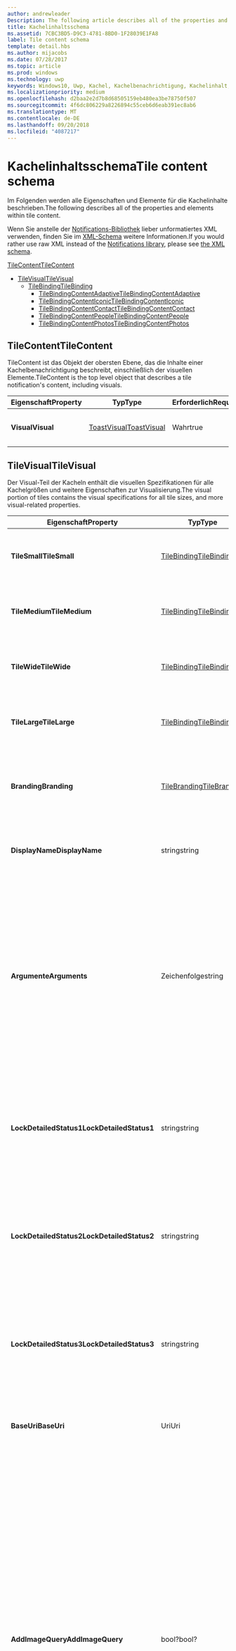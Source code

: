 ```yaml
---
author: andrewleader
Description: The following article describes all of the properties and elements within tile content.
title: Kachelinhaltsschema
ms.assetid: 7CBC3BD5-D9C3-4781-8BD0-1F28039E1FA8
label: Tile content schema
template: detail.hbs
ms.author: mijacobs
ms.date: 07/28/2017
ms.topic: article
ms.prod: windows
ms.technology: uwp
keywords: Windows10, Uwp, Kachel, Kachelbenachrichtigung, Kachelinhalt, Schema, Kachelnutzlast
ms.localizationpriority: medium
ms.openlocfilehash: d2baa2e2d7b8d68505159eb480ea3be78750f507
ms.sourcegitcommit: 4f6dc806229a8226894c55ceb6d6eab391ec8ab6
ms.translationtype: MT
ms.contentlocale: de-DE
ms.lasthandoff: 09/20/2018
ms.locfileid: "4087217"
---
```

# <a name="tile-content-schema"></a><span data-ttu-id="5f9d3-103">Kachelinhaltsschema</span><span class="sxs-lookup"><span data-stu-id="5f9d3-103">Tile content schema</span></span>

 

<span data-ttu-id="5f9d3-104">Im Folgenden werden alle Eigenschaften und Elemente für die Kachelinhalte beschrieben.</span><span class="sxs-lookup"><span data-stu-id="5f9d3-104">The following describes all of the properties and elements within tile content.</span></span>

<span data-ttu-id="5f9d3-105">Wenn Sie anstelle der [Notifications-Bibliothek](https://www.nuget.org/packages/Microsoft.Toolkit.Uwp.Notifications/) lieber unformatiertes XML verwenden, finden Sie im [XML-Schema](../tiles-and-notifications/adaptive-tiles-schema.md) weitere Informationen.</span><span class="sxs-lookup"><span data-stu-id="5f9d3-105">If you would rather use raw XML instead of the [Notifications library](https://www.nuget.org/packages/Microsoft.Toolkit.Uwp.Notifications/), please see [the XML schema](../tiles-and-notifications/adaptive-tiles-schema.md).</span></span>

[<span data-ttu-id="5f9d3-106">TileContent</span><span class="sxs-lookup"><span data-stu-id="5f9d3-106">TileContent</span></span>](#tilecontent)
* [<span data-ttu-id="5f9d3-107">TileVisual</span><span class="sxs-lookup"><span data-stu-id="5f9d3-107">TileVisual</span></span>](#tilevisual)
  * [<span data-ttu-id="5f9d3-108">TileBinding</span><span class="sxs-lookup"><span data-stu-id="5f9d3-108">TileBinding</span></span>](#tilebinding)
    * [<span data-ttu-id="5f9d3-109">TileBindingContentAdaptive</span><span class="sxs-lookup"><span data-stu-id="5f9d3-109">TileBindingContentAdaptive</span></span>](#TileBindingContentAdaptive)
    * [<span data-ttu-id="5f9d3-110">TileBindingContentIconic</span><span class="sxs-lookup"><span data-stu-id="5f9d3-110">TileBindingContentIconic</span></span>](#TileBindingContentIconic)
    * [<span data-ttu-id="5f9d3-111">TileBindingContentContact</span><span class="sxs-lookup"><span data-stu-id="5f9d3-111">TileBindingContentContact</span></span>](#TileBindingContentContact)
    * [<span data-ttu-id="5f9d3-112">TileBindingContentPeople</span><span class="sxs-lookup"><span data-stu-id="5f9d3-112">TileBindingContentPeople</span></span>](#TileBindingContentPeople)
    * [<span data-ttu-id="5f9d3-113">TileBindingContentPhotos</span><span class="sxs-lookup"><span data-stu-id="5f9d3-113">TileBindingContentPhotos</span></span>](#TileBindingContentPhotos)


## <a name="tilecontent"></a><span data-ttu-id="5f9d3-114">TileContent</span><span class="sxs-lookup"><span data-stu-id="5f9d3-114">TileContent</span></span>
<span data-ttu-id="5f9d3-115">TileContent ist das Objekt der obersten Ebene, das die Inhalte einer Kachelbenachrichtigung beschreibt, einschließlich der visuellen Elemente.</span><span class="sxs-lookup"><span data-stu-id="5f9d3-115">TileContent is the top level object that describes a tile notification's content, including visuals.</span></span>

| <span data-ttu-id="5f9d3-116">Eigenschaft</span><span class="sxs-lookup"><span data-stu-id="5f9d3-116">Property</span></span> | <span data-ttu-id="5f9d3-117">Typ</span><span class="sxs-lookup"><span data-stu-id="5f9d3-117">Type</span></span> | <span data-ttu-id="5f9d3-118">Erforderlich</span><span class="sxs-lookup"><span data-stu-id="5f9d3-118">Required</span></span> | <span data-ttu-id="5f9d3-119">Beschreibung</span><span class="sxs-lookup"><span data-stu-id="5f9d3-119">Description</span></span> |
|---|---|---|---|
| **<span data-ttu-id="5f9d3-120">Visual</span><span class="sxs-lookup"><span data-stu-id="5f9d3-120">Visual</span></span>** | [<span data-ttu-id="5f9d3-121">ToastVisual</span><span class="sxs-lookup"><span data-stu-id="5f9d3-121">ToastVisual</span></span>](#tilevisual) | <span data-ttu-id="5f9d3-122">Wahr</span><span class="sxs-lookup"><span data-stu-id="5f9d3-122">true</span></span> | <span data-ttu-id="5f9d3-123">Beschreibt den visuellen Teil der Kachelbenachrichtigung.</span><span class="sxs-lookup"><span data-stu-id="5f9d3-123">Describes the visual portion of the tile notification.</span></span> |


## <a name="tilevisual"></a><span data-ttu-id="5f9d3-124">TileVisual</span><span class="sxs-lookup"><span data-stu-id="5f9d3-124">TileVisual</span></span>
<span data-ttu-id="5f9d3-125">Der Visual-Teil der Kacheln enthält die visuellen Spezifikationen für alle Kachelgrößen und weitere Eigenschaften zur Visualisierung.</span><span class="sxs-lookup"><span data-stu-id="5f9d3-125">The visual portion of tiles contains the visual specifications for all tile sizes, and more visual-related properties.</span></span>

| <span data-ttu-id="5f9d3-126">Eigenschaft</span><span class="sxs-lookup"><span data-stu-id="5f9d3-126">Property</span></span> | <span data-ttu-id="5f9d3-127">Typ</span><span class="sxs-lookup"><span data-stu-id="5f9d3-127">Type</span></span> | <span data-ttu-id="5f9d3-128">Erforderlich</span><span class="sxs-lookup"><span data-stu-id="5f9d3-128">Required</span></span> | <span data-ttu-id="5f9d3-129">Beschreibung</span><span class="sxs-lookup"><span data-stu-id="5f9d3-129">Description</span></span> |
|---|---|---|---|
| **<span data-ttu-id="5f9d3-130">TileSmall</span><span class="sxs-lookup"><span data-stu-id="5f9d3-130">TileSmall</span></span>** | [<span data-ttu-id="5f9d3-131">TileBinding</span><span class="sxs-lookup"><span data-stu-id="5f9d3-131">TileBinding</span></span>](#tilebinding) | <span data-ttu-id="5f9d3-132">Falsch</span><span class="sxs-lookup"><span data-stu-id="5f9d3-132">false</span></span> | <span data-ttu-id="5f9d3-133">Geben Sie eine optionale Small-Bindung an, um die Inhalte für die Small-Kachelgröße anzugeben.</span><span class="sxs-lookup"><span data-stu-id="5f9d3-133">Provide an optional small binding to specify content for the small tile size.</span></span> |
| **<span data-ttu-id="5f9d3-134">TileMedium</span><span class="sxs-lookup"><span data-stu-id="5f9d3-134">TileMedium</span></span>** | [<span data-ttu-id="5f9d3-135">TileBinding</span><span class="sxs-lookup"><span data-stu-id="5f9d3-135">TileBinding</span></span>](#tilebinding) | <span data-ttu-id="5f9d3-136">Falsch</span><span class="sxs-lookup"><span data-stu-id="5f9d3-136">false</span></span> | <span data-ttu-id="5f9d3-137">Geben Sie eine optionale Medium-Bindung an, um die Inhalte für die Medium-Kachelgröße anzugeben.</span><span class="sxs-lookup"><span data-stu-id="5f9d3-137">Provide an optional medium binding to specify content for the medium tile size.</span></span> |
| **<span data-ttu-id="5f9d3-138">TileWide</span><span class="sxs-lookup"><span data-stu-id="5f9d3-138">TileWide</span></span>** | [<span data-ttu-id="5f9d3-139">TileBinding</span><span class="sxs-lookup"><span data-stu-id="5f9d3-139">TileBinding</span></span>](#tilebinding) | <span data-ttu-id="5f9d3-140">Falsch</span><span class="sxs-lookup"><span data-stu-id="5f9d3-140">false</span></span> | <span data-ttu-id="5f9d3-141">Geben Sie eine optionale Wide-Bindung an, um die Inhalte für die Wide-Kachelgröße anzugeben.</span><span class="sxs-lookup"><span data-stu-id="5f9d3-141">Provide an optional wide binding to specify content for the wide tile size.</span></span> |
| **<span data-ttu-id="5f9d3-142">TileLarge</span><span class="sxs-lookup"><span data-stu-id="5f9d3-142">TileLarge</span></span>** | [<span data-ttu-id="5f9d3-143">TileBinding</span><span class="sxs-lookup"><span data-stu-id="5f9d3-143">TileBinding</span></span>](#tilebinding) | <span data-ttu-id="5f9d3-144">Falsch</span><span class="sxs-lookup"><span data-stu-id="5f9d3-144">false</span></span> | <span data-ttu-id="5f9d3-145">Geben Sie eine optionale Large-Bindung an, um die Inhalte für die Large-Kachelgröße anzugeben.</span><span class="sxs-lookup"><span data-stu-id="5f9d3-145">Provide an optional large binding to specify content for the large tile size.</span></span> |
| **<span data-ttu-id="5f9d3-146">Branding</span><span class="sxs-lookup"><span data-stu-id="5f9d3-146">Branding</span></span>** | [<span data-ttu-id="5f9d3-147">TileBranding</span><span class="sxs-lookup"><span data-stu-id="5f9d3-147">TileBranding</span></span>](#tilebranding) | <span data-ttu-id="5f9d3-148">Falsch</span><span class="sxs-lookup"><span data-stu-id="5f9d3-148">false</span></span> | <span data-ttu-id="5f9d3-149">Die Form, die von der Kachel zum Anzeigen des Brands der App verwendet werden sollte.</span><span class="sxs-lookup"><span data-stu-id="5f9d3-149">The form that the tile should use to display the app's brand.</span></span> <span data-ttu-id="5f9d3-150">Erbt standardmäßig das Branding der Standardkachel.</span><span class="sxs-lookup"><span data-stu-id="5f9d3-150">By default, inherits branding from the default tile.</span></span> |
| **<span data-ttu-id="5f9d3-151">DisplayName</span><span class="sxs-lookup"><span data-stu-id="5f9d3-151">DisplayName</span></span>** | <span data-ttu-id="5f9d3-152">string</span><span class="sxs-lookup"><span data-stu-id="5f9d3-152">string</span></span> | <span data-ttu-id="5f9d3-153">Falsch</span><span class="sxs-lookup"><span data-stu-id="5f9d3-153">false</span></span> | <span data-ttu-id="5f9d3-154">Eine optionale Zeichenfolge zum Überschreiben des Anzeigenamens der Kachel beim Anzeigen dieser Benachrichtigung.</span><span class="sxs-lookup"><span data-stu-id="5f9d3-154">An optional string to override the tile's display name while showing this notification.</span></span> |
| **<span data-ttu-id="5f9d3-155">Argumente</span><span class="sxs-lookup"><span data-stu-id="5f9d3-155">Arguments</span></span>** | <span data-ttu-id="5f9d3-156">Zeichenfolge</span><span class="sxs-lookup"><span data-stu-id="5f9d3-156">string</span></span> | <span data-ttu-id="5f9d3-157">Falsch</span><span class="sxs-lookup"><span data-stu-id="5f9d3-157">false</span></span> | <span data-ttu-id="5f9d3-158">Neues im Anniversary Update: Von der App definierte Daten, die über die Eigenschaft TileActivatedInfo von LaunchActivatedEventArgs an die App zurückgegeben werden, wenn der Benutzer die App über die Live-Kachel startet.</span><span class="sxs-lookup"><span data-stu-id="5f9d3-158">New in Anniversary Update: App-defined data that is passed back to your app via the TileActivatedInfo property on LaunchActivatedEventArgs when the user launches your app from the Live Tile.</span></span> <span data-ttu-id="5f9d3-159">Dadurch wissen Sie, welche Kachelbenachrichtigung der Benutzer beim Tippen auf die Live-Kachel gesehen hat.</span><span class="sxs-lookup"><span data-stu-id="5f9d3-159">This allows you to know which tile notifications your user saw when they tapped your Live Tile.</span></span> <span data-ttu-id="5f9d3-160">Bei Geräten ohne Anniversary Update wird dies einfach ignoriert.</span><span class="sxs-lookup"><span data-stu-id="5f9d3-160">On devices without the Anniversary Update, this will simply be ignored.</span></span> |
| **<span data-ttu-id="5f9d3-161">LockDetailedStatus1</span><span class="sxs-lookup"><span data-stu-id="5f9d3-161">LockDetailedStatus1</span></span>** | <span data-ttu-id="5f9d3-162">string</span><span class="sxs-lookup"><span data-stu-id="5f9d3-162">string</span></span> | <span data-ttu-id="5f9d3-163">Falsch</span><span class="sxs-lookup"><span data-stu-id="5f9d3-163">false</span></span> | <span data-ttu-id="5f9d3-164">Wenn Sie dies angeben, müssen Sie auch eine TileWide-Bindung bereitstellen.</span><span class="sxs-lookup"><span data-stu-id="5f9d3-164">If you specify this, you must also provide a TileWide binding.</span></span> <span data-ttu-id="5f9d3-165">Dies ist die erste Zeile des Texts, der auf dem Sperrbildschirm angezeigt wird, wenn der Benutzer die Kachel der App als detaillierte Status-App ausgewählt hat.</span><span class="sxs-lookup"><span data-stu-id="5f9d3-165">This is the first line of text that will be displayed on the lock screen if the user has selected your tile as their detailed status app.</span></span> |
| **<span data-ttu-id="5f9d3-166">LockDetailedStatus2</span><span class="sxs-lookup"><span data-stu-id="5f9d3-166">LockDetailedStatus2</span></span>** | <span data-ttu-id="5f9d3-167">string</span><span class="sxs-lookup"><span data-stu-id="5f9d3-167">string</span></span> | <span data-ttu-id="5f9d3-168">Falsch</span><span class="sxs-lookup"><span data-stu-id="5f9d3-168">false</span></span> | <span data-ttu-id="5f9d3-169">Wenn Sie dies angeben, müssen Sie auch eine TileWide-Bindung bereitstellen.</span><span class="sxs-lookup"><span data-stu-id="5f9d3-169">If you specify this, you must also provide a TileWide binding.</span></span> <span data-ttu-id="5f9d3-170">Dies ist die zweite Zeile des Texts, der auf dem Sperrbildschirm angezeigt wird, wenn der Benutzer die Kachel der App als detaillierten Status-App ausgewählt hat.</span><span class="sxs-lookup"><span data-stu-id="5f9d3-170">This is the second line of text that will be displayed on the lock screen if the user has selected your tile as their detailed status app.</span></span> |
| **<span data-ttu-id="5f9d3-171">LockDetailedStatus3</span><span class="sxs-lookup"><span data-stu-id="5f9d3-171">LockDetailedStatus3</span></span>** | <span data-ttu-id="5f9d3-172">string</span><span class="sxs-lookup"><span data-stu-id="5f9d3-172">string</span></span> | <span data-ttu-id="5f9d3-173">Falsch</span><span class="sxs-lookup"><span data-stu-id="5f9d3-173">false</span></span> | <span data-ttu-id="5f9d3-174">Wenn Sie dies angeben, müssen Sie auch eine TileWide-Bindung bereitstellen.</span><span class="sxs-lookup"><span data-stu-id="5f9d3-174">If you specify this, you must also provide a TileWide binding.</span></span> <span data-ttu-id="5f9d3-175">Dies ist die dritte Zeile des Texts, der auf dem Sperrbildschirm angezeigt wird, wenn der Benutzer die Kachel der App als detaillierten Status-App ausgewählt hat.</span><span class="sxs-lookup"><span data-stu-id="5f9d3-175">This is the third line of text that will be displayed on the lock screen if the user has selected your tile as their detailed status app.</span></span> |
| **<span data-ttu-id="5f9d3-176">BaseUri</span><span class="sxs-lookup"><span data-stu-id="5f9d3-176">BaseUri</span></span>** | <span data-ttu-id="5f9d3-177">Uri</span><span class="sxs-lookup"><span data-stu-id="5f9d3-177">Uri</span></span> | <span data-ttu-id="5f9d3-178">Falsch</span><span class="sxs-lookup"><span data-stu-id="5f9d3-178">false</span></span> | <span data-ttu-id="5f9d3-179">Eine grundlegende Standard-URL, die mit relativen URLs in Bildquellattributen kombiniert wird.</span><span class="sxs-lookup"><span data-stu-id="5f9d3-179">A default base URL that is combined with relative URLs in image source attributes.</span></span> |
| **<span data-ttu-id="5f9d3-180">AddImageQuery</span><span class="sxs-lookup"><span data-stu-id="5f9d3-180">AddImageQuery</span></span>** | <span data-ttu-id="5f9d3-181">bool?</span><span class="sxs-lookup"><span data-stu-id="5f9d3-181">bool?</span></span> | <span data-ttu-id="5f9d3-182">Falsch</span><span class="sxs-lookup"><span data-stu-id="5f9d3-182">false</span></span> | <span data-ttu-id="5f9d3-183">Legen Sie den Wert auf „Wahr“ fest, um an die in der Popupbenachrichtigung angegebene Bild-URL eine Abfragezeichenfolge anzufügen.</span><span class="sxs-lookup"><span data-stu-id="5f9d3-183">Set to "true" to allow Windows to append a query string to the image URL supplied in the toast notification.</span></span> <span data-ttu-id="5f9d3-184">Verwenden Sie dieses Attribut, wenn Ihr Server Bilder hostet und Abfragezeichenfolgen verarbeiten kann, indem er entweder basierend auf den Abfragezeichenfolgen eine Bildvariante abruft oder die Abfragezeichenfolge ignoriert und das Bild wie angegeben ohne die Abfragezeichenfolge zurückgibt.</span><span class="sxs-lookup"><span data-stu-id="5f9d3-184">Use this attribute if your server hosts images and can handle query strings, either by retrieving an image variant based on the query strings or by ignoring the query string and returning the image as specified without the query string.</span></span> <span data-ttu-id="5f9d3-185">Diese Abfragezeichenfolge gibt Skalierung, Kontrasteinstellung und Sprache an. So wird beispielsweise ein in der Benachrichtigung angegebener Wert „www.website.com/images/hello.png“ zu „www.website.com/images/hello.png?ms-scale=100&ms-contrast=standard&ms-lang=en-us“</span><span class="sxs-lookup"><span data-stu-id="5f9d3-185">This query string specifies scale, contrast setting, and language; for instance, a value of "www.website.com/images/hello.png" given in the notification becomes "www.website.com/images/hello.png?ms-scale=100&ms-contrast=standard&ms-lang=en-us"</span></span> |
| **<span data-ttu-id="5f9d3-186">Sprache</span><span class="sxs-lookup"><span data-stu-id="5f9d3-186">Language</span></span>**| <span data-ttu-id="5f9d3-187">Zeichenfolge</span><span class="sxs-lookup"><span data-stu-id="5f9d3-187">string</span></span> | <span data-ttu-id="5f9d3-188">Falsch</span><span class="sxs-lookup"><span data-stu-id="5f9d3-188">false</span></span> | <span data-ttu-id="5f9d3-189">Das Zielgebietsschema der visuellen Nutzlast bei Verwendung lokalisierter Ressourcen, angegeben als BCP-47-Sprachtags wie z.B. „en-US“ oder „fr-FR“.</span><span class="sxs-lookup"><span data-stu-id="5f9d3-189">The target locale of the visual payload when using localized resources, specified as BCP-47 language tags such as "en-US" or "fr-FR".</span></span> <span data-ttu-id="5f9d3-190">Dieses Gebietsschema wird von jedem in der Bindung oder dem Text angegebenen Gebietsschema überschrieben.</span><span class="sxs-lookup"><span data-stu-id="5f9d3-190">This locale is overridden by any locale specified in binding or text.</span></span> <span data-ttu-id="5f9d3-191">Falls nicht angegeben, wird stattdessen das Gebietsschema des Systems verwendet.</span><span class="sxs-lookup"><span data-stu-id="5f9d3-191">If not provided, the system locale will be used instead.</span></span> |


## <a name="tilebinding"></a><span data-ttu-id="5f9d3-192">TileBinding</span><span class="sxs-lookup"><span data-stu-id="5f9d3-192">TileBinding</span></span>
<span data-ttu-id="5f9d3-193">Das Binding-Objekt enthält die visuellen Inhalte für eine bestimmte Kachelgröße.</span><span class="sxs-lookup"><span data-stu-id="5f9d3-193">The binding object contains the visual content for a specific tile size.</span></span>

| <span data-ttu-id="5f9d3-194">Eigenschaft</span><span class="sxs-lookup"><span data-stu-id="5f9d3-194">Property</span></span> | <span data-ttu-id="5f9d3-195">Typ</span><span class="sxs-lookup"><span data-stu-id="5f9d3-195">Type</span></span> | <span data-ttu-id="5f9d3-196">Erforderlich</span><span class="sxs-lookup"><span data-stu-id="5f9d3-196">Required</span></span> | <span data-ttu-id="5f9d3-197">Beschreibung</span><span class="sxs-lookup"><span data-stu-id="5f9d3-197">Description</span></span> |
|---|---|---|---|
| **<span data-ttu-id="5f9d3-198">Inhalt</span><span class="sxs-lookup"><span data-stu-id="5f9d3-198">Content</span></span>** | [<span data-ttu-id="5f9d3-199">ITileBindingContent</span><span class="sxs-lookup"><span data-stu-id="5f9d3-199">ITileBindingContent</span></span>](#itilebindingcontent) | <span data-ttu-id="5f9d3-200">Falsch</span><span class="sxs-lookup"><span data-stu-id="5f9d3-200">false</span></span> | <span data-ttu-id="5f9d3-201">Die visuellen Inhalte, die auf der Kachel angezeigt werden.</span><span class="sxs-lookup"><span data-stu-id="5f9d3-201">The visual content to display on the tile.</span></span> <span data-ttu-id="5f9d3-202">[TileBindingContentAdaptive](#tilebindingcontentadaptive), [TileBindingContentIconic](#TileBindingContentIconic), [TileBindingContentContact](#TileBindingContentContact), [TileBindingContentPeople](#TileBindingContentPeople) oder [TileBindingContentPhotos](#TileBindingContentPhotos).</span><span class="sxs-lookup"><span data-stu-id="5f9d3-202">One of [TileBindingContentAdaptive](#tilebindingcontentadaptive), [TileBindingContentIconic](#TileBindingContentIconic), [TileBindingContentContact](#TileBindingContentContact), [TileBindingContentPeople](#TileBindingContentPeople), or [TileBindingContentPhotos](#TileBindingContentPhotos).</span></span> |
| **<span data-ttu-id="5f9d3-203">Branding</span><span class="sxs-lookup"><span data-stu-id="5f9d3-203">Branding</span></span>** | [<span data-ttu-id="5f9d3-204">TileBranding</span><span class="sxs-lookup"><span data-stu-id="5f9d3-204">TileBranding</span></span>](#tilebranding) | <span data-ttu-id="5f9d3-205">Falsch</span><span class="sxs-lookup"><span data-stu-id="5f9d3-205">false</span></span> | <span data-ttu-id="5f9d3-206">Die Form, die von der Kachel zum Anzeigen des Brands der App verwendet werden sollte.</span><span class="sxs-lookup"><span data-stu-id="5f9d3-206">The form that the tile should use to display the app's brand.</span></span> <span data-ttu-id="5f9d3-207">Erbt standardmäßig das Branding der Standardkachel.</span><span class="sxs-lookup"><span data-stu-id="5f9d3-207">By default, inherits branding from the default tile.</span></span> |
| **<span data-ttu-id="5f9d3-208">DisplayName</span><span class="sxs-lookup"><span data-stu-id="5f9d3-208">DisplayName</span></span>** | <span data-ttu-id="5f9d3-209">string</span><span class="sxs-lookup"><span data-stu-id="5f9d3-209">string</span></span> | <span data-ttu-id="5f9d3-210">Falsch</span><span class="sxs-lookup"><span data-stu-id="5f9d3-210">false</span></span> | <span data-ttu-id="5f9d3-211">Eine optionale Zeichenfolge zum Überschreiben des Anzeigenamens der Kachel für diese Kachelgröße.</span><span class="sxs-lookup"><span data-stu-id="5f9d3-211">An optional string to override the tile's display name for this tile size.</span></span> |
| **<span data-ttu-id="5f9d3-212">Argumente</span><span class="sxs-lookup"><span data-stu-id="5f9d3-212">Arguments</span></span>** | <span data-ttu-id="5f9d3-213">Zeichenfolge</span><span class="sxs-lookup"><span data-stu-id="5f9d3-213">string</span></span> | <span data-ttu-id="5f9d3-214">Falsch</span><span class="sxs-lookup"><span data-stu-id="5f9d3-214">false</span></span> | <span data-ttu-id="5f9d3-215">Neues im Anniversary Update: Von der App definierte Daten, die über die Eigenschaft TileActivatedInfo von LaunchActivatedEventArgs an die App zurückgegeben werden, wenn der Benutzer die App über die Live-Kachel startet.</span><span class="sxs-lookup"><span data-stu-id="5f9d3-215">New in Anniversary Update: App-defined data that is passed back to your app via the TileActivatedInfo property on LaunchActivatedEventArgs when the user launches your app from the Live Tile.</span></span> <span data-ttu-id="5f9d3-216">Dadurch wissen Sie, welche Kachelbenachrichtigung der Benutzer beim Tippen auf die Live-Kachel gesehen hat.</span><span class="sxs-lookup"><span data-stu-id="5f9d3-216">This allows you to know which tile notifications your user saw when they tapped your Live Tile.</span></span> <span data-ttu-id="5f9d3-217">Bei Geräten ohne Anniversary Update wird dies einfach ignoriert.</span><span class="sxs-lookup"><span data-stu-id="5f9d3-217">On devices without the Anniversary Update, this will simply be ignored.</span></span> |
| **<span data-ttu-id="5f9d3-218">BaseUri</span><span class="sxs-lookup"><span data-stu-id="5f9d3-218">BaseUri</span></span>** | <span data-ttu-id="5f9d3-219">Uri</span><span class="sxs-lookup"><span data-stu-id="5f9d3-219">Uri</span></span> | <span data-ttu-id="5f9d3-220">Falsch</span><span class="sxs-lookup"><span data-stu-id="5f9d3-220">false</span></span> | <span data-ttu-id="5f9d3-221">Eine grundlegende Standard-URL, die mit relativen URLs in Bildquellattributen kombiniert wird.</span><span class="sxs-lookup"><span data-stu-id="5f9d3-221">A default base URL that is combined with relative URLs in image source attributes.</span></span> |
| **<span data-ttu-id="5f9d3-222">AddImageQuery</span><span class="sxs-lookup"><span data-stu-id="5f9d3-222">AddImageQuery</span></span>** | <span data-ttu-id="5f9d3-223">bool?</span><span class="sxs-lookup"><span data-stu-id="5f9d3-223">bool?</span></span> | <span data-ttu-id="5f9d3-224">Falsch</span><span class="sxs-lookup"><span data-stu-id="5f9d3-224">false</span></span> | <span data-ttu-id="5f9d3-225">Legen Sie den Wert auf „Wahr“ fest, um an die in der Popupbenachrichtigung angegebene Bild-URL eine Abfragezeichenfolge anzufügen.</span><span class="sxs-lookup"><span data-stu-id="5f9d3-225">Set to "true" to allow Windows to append a query string to the image URL supplied in the toast notification.</span></span> <span data-ttu-id="5f9d3-226">Verwenden Sie dieses Attribut, wenn Ihr Server Bilder hostet und Abfragezeichenfolgen verarbeiten kann, indem er entweder basierend auf den Abfragezeichenfolgen eine Bildvariante abruft oder die Abfragezeichenfolge ignoriert und das Bild wie angegeben ohne die Abfragezeichenfolge zurückgibt.</span><span class="sxs-lookup"><span data-stu-id="5f9d3-226">Use this attribute if your server hosts images and can handle query strings, either by retrieving an image variant based on the query strings or by ignoring the query string and returning the image as specified without the query string.</span></span> <span data-ttu-id="5f9d3-227">Diese Abfragezeichenfolge gibt Skalierung, Kontrasteinstellung und Sprache an. So wird beispielsweise ein in der Benachrichtigung angegebener Wert „www.website.com/images/hello.png“ zu „www.website.com/images/hello.png?ms-scale=100&ms-contrast=standard&ms-lang=en-us“</span><span class="sxs-lookup"><span data-stu-id="5f9d3-227">This query string specifies scale, contrast setting, and language; for instance, a value of "www.website.com/images/hello.png" given in the notification becomes "www.website.com/images/hello.png?ms-scale=100&ms-contrast=standard&ms-lang=en-us"</span></span> |
| **<span data-ttu-id="5f9d3-228">Sprache</span><span class="sxs-lookup"><span data-stu-id="5f9d3-228">Language</span></span>**| <span data-ttu-id="5f9d3-229">Zeichenfolge</span><span class="sxs-lookup"><span data-stu-id="5f9d3-229">string</span></span> | <span data-ttu-id="5f9d3-230">Falsch</span><span class="sxs-lookup"><span data-stu-id="5f9d3-230">false</span></span> | <span data-ttu-id="5f9d3-231">Das Zielgebietsschema der visuellen Nutzlast bei Verwendung lokalisierter Ressourcen, angegeben als BCP-47-Sprachtags wie z.B. „en-US“ oder „fr-FR“.</span><span class="sxs-lookup"><span data-stu-id="5f9d3-231">The target locale of the visual payload when using localized resources, specified as BCP-47 language tags such as "en-US" or "fr-FR".</span></span> <span data-ttu-id="5f9d3-232">Dieses Gebietsschema wird von jedem in der Bindung oder dem Text angegebenen Gebietsschema überschrieben.</span><span class="sxs-lookup"><span data-stu-id="5f9d3-232">This locale is overridden by any locale specified in binding or text.</span></span> <span data-ttu-id="5f9d3-233">Falls nicht angegeben, wird stattdessen das Gebietsschema des Systems verwendet.</span><span class="sxs-lookup"><span data-stu-id="5f9d3-233">If not provided, the system locale will be used instead.</span></span> |


## <a name="itilebindingcontent"></a><span data-ttu-id="5f9d3-234">ITileBindingContent</span><span class="sxs-lookup"><span data-stu-id="5f9d3-234">ITileBindingContent</span></span>
<span data-ttu-id="5f9d3-235">Markierungsschnittstelle für die Kachel-Bindungsinhalte.</span><span class="sxs-lookup"><span data-stu-id="5f9d3-235">Marker interface for tile binding content.</span></span> <span data-ttu-id="5f9d3-236">Dient zum Festlegen der visuellen Objekte der Kachel in adaptiven Vorlagen oder einer der speziellen Vorlagen.</span><span class="sxs-lookup"><span data-stu-id="5f9d3-236">These let you choose what you want to specify your tile visuals in - Adaptive, or one of the special templates.</span></span>

| <span data-ttu-id="5f9d3-237">Implementierungen</span><span class="sxs-lookup"><span data-stu-id="5f9d3-237">Implementations</span></span> |
| --- |
| [<span data-ttu-id="5f9d3-238">TileBindingContentAdaptive</span><span class="sxs-lookup"><span data-stu-id="5f9d3-238">TileBindingContentAdaptive</span></span>](#TileBindingContentAdaptive) |
| [<span data-ttu-id="5f9d3-239">TileBindingContentIconic</span><span class="sxs-lookup"><span data-stu-id="5f9d3-239">TileBindingContentIconic</span></span>](#TileBindingContentIconic) |
| [<span data-ttu-id="5f9d3-240">TileBindingContentContact</span><span class="sxs-lookup"><span data-stu-id="5f9d3-240">TileBindingContentContact</span></span>](#TileBindingContentContact) |
| [<span data-ttu-id="5f9d3-241">TileBindingContentPeople</span><span class="sxs-lookup"><span data-stu-id="5f9d3-241">TileBindingContentPeople</span></span>](#TileBindingContentPeople) |
| [<span data-ttu-id="5f9d3-242">TileBindingContentPhotos</span><span class="sxs-lookup"><span data-stu-id="5f9d3-242">TileBindingContentPhotos</span></span>](#TileBindingContentPhotos) |


## <a name="tilebindingcontentadaptive"></a><span data-ttu-id="5f9d3-243">TileBindingContentAdaptive</span><span class="sxs-lookup"><span data-stu-id="5f9d3-243">TileBindingContentAdaptive</span></span>
<span data-ttu-id="5f9d3-244">Für alle Größe unterstützt.</span><span class="sxs-lookup"><span data-stu-id="5f9d3-244">Supported on all sizes.</span></span> <span data-ttu-id="5f9d3-245">Dies ist die empfohlene Methode zum Festlegen der Kachelinhalte.</span><span class="sxs-lookup"><span data-stu-id="5f9d3-245">This is the recommended way of specifying your tile content.</span></span> <span data-ttu-id="5f9d3-246">Vorlagen für adaptive Kacheln sind in Windows10 neu. Sie können eine Vielzahl von benutzerdefinierten Kacheln über Vorlagen für adaptive Kacheln erstellen.</span><span class="sxs-lookup"><span data-stu-id="5f9d3-246">Adaptive Tile templates new in Windows 10, and you can create a wide variety of custom tiles through adaptive.</span></span>

| <span data-ttu-id="5f9d3-247">Eigenschaft</span><span class="sxs-lookup"><span data-stu-id="5f9d3-247">Property</span></span> | <span data-ttu-id="5f9d3-248">Typ</span><span class="sxs-lookup"><span data-stu-id="5f9d3-248">Type</span></span> | <span data-ttu-id="5f9d3-249">Erforderlich</span><span class="sxs-lookup"><span data-stu-id="5f9d3-249">Required</span></span> | <span data-ttu-id="5f9d3-250">Beschreibung</span><span class="sxs-lookup"><span data-stu-id="5f9d3-250">Description</span></span> |
|---|---|---|---|
| **<span data-ttu-id="5f9d3-251">Untergeordnete Elemente</span><span class="sxs-lookup"><span data-stu-id="5f9d3-251">Children</span></span>** | <span data-ttu-id="5f9d3-252">IList<[ITileBindingContentAdaptiveChild](#ITileBindingContentAdaptiveChild)></span><span class="sxs-lookup"><span data-stu-id="5f9d3-252">IList<[ITileBindingContentAdaptiveChild](#ITileBindingContentAdaptiveChild)></span></span> | <span data-ttu-id="5f9d3-253">Falsch</span><span class="sxs-lookup"><span data-stu-id="5f9d3-253">false</span></span> | <span data-ttu-id="5f9d3-254">Die visuellen Inline-Elemente.</span><span class="sxs-lookup"><span data-stu-id="5f9d3-254">The inline visual elements.</span></span> <span data-ttu-id="5f9d3-255">Es können [AdaptiveText](#adaptivetext)-, [AdaptiveImage](#adaptiveimage)- und [AdaptiveGroup](#adaptivegroup)-Objekte hinzugefügt werden.</span><span class="sxs-lookup"><span data-stu-id="5f9d3-255">[AdaptiveText](#adaptivetext), [AdaptiveImage](#adaptiveimage), and [AdaptiveGroup](#adaptivegroup) objects can be added.</span></span> <span data-ttu-id="5f9d3-256">Die untergeordneten Elemente werden als vertikales StackPanel angezeigt.</span><span class="sxs-lookup"><span data-stu-id="5f9d3-256">The children are displayed in a vertical StackPanel fashion.</span></span> |
| **<span data-ttu-id="5f9d3-257">BackgroundImage</span><span class="sxs-lookup"><span data-stu-id="5f9d3-257">BackgroundImage</span></span>** | [<span data-ttu-id="5f9d3-258">TileBackgroundImage</span><span class="sxs-lookup"><span data-stu-id="5f9d3-258">TileBackgroundImage</span></span>](#tilebackgroundimage) | <span data-ttu-id="5f9d3-259">Falsch</span><span class="sxs-lookup"><span data-stu-id="5f9d3-259">false</span></span> | <span data-ttu-id="5f9d3-260">Ein optionales Hintergrundbild, das randlos hinter den Kachelinhalten angezeigt wird.</span><span class="sxs-lookup"><span data-stu-id="5f9d3-260">An optional background image that gets displayed behind all the Tile content, full bleed.</span></span> |
| **<span data-ttu-id="5f9d3-261">PeekImage</span><span class="sxs-lookup"><span data-stu-id="5f9d3-261">PeekImage</span></span>** | [<span data-ttu-id="5f9d3-262">TilePeekImage</span><span class="sxs-lookup"><span data-stu-id="5f9d3-262">TilePeekImage</span></span>](#tilepeekimage) | <span data-ttu-id="5f9d3-263">Falsch</span><span class="sxs-lookup"><span data-stu-id="5f9d3-263">false</span></span> | <span data-ttu-id="5f9d3-264">Ein optionales Vorschaubild, das von oben in die Kachel hineingleitet.</span><span class="sxs-lookup"><span data-stu-id="5f9d3-264">An optional peek image that animates in from the top of the Tile.</span></span> |
| **<span data-ttu-id="5f9d3-265">TextStacking</span><span class="sxs-lookup"><span data-stu-id="5f9d3-265">TextStacking</span></span>** | [<span data-ttu-id="5f9d3-266">TileTextStacking</span><span class="sxs-lookup"><span data-stu-id="5f9d3-266">TileTextStacking</span></span>](#tiletextstacking) | <span data-ttu-id="5f9d3-267">Falsch</span><span class="sxs-lookup"><span data-stu-id="5f9d3-267">false</span></span> | <span data-ttu-id="5f9d3-268">Steuert den gestapelten Text (vertikale Ausrichtung) der untergeordneten Inhalte als Ganzes.</span><span class="sxs-lookup"><span data-stu-id="5f9d3-268">Controls the text stacking (vertical alignment) of the children content as a whole.</span></span> |


## <a name="adaptivetext"></a><span data-ttu-id="5f9d3-269">AdaptiveText</span><span class="sxs-lookup"><span data-stu-id="5f9d3-269">AdaptiveText</span></span>
<span data-ttu-id="5f9d3-270">Ein adaptives Textelement.</span><span class="sxs-lookup"><span data-stu-id="5f9d3-270">An adaptive text element.</span></span>

| <span data-ttu-id="5f9d3-271">Eigenschaft</span><span class="sxs-lookup"><span data-stu-id="5f9d3-271">Property</span></span> | <span data-ttu-id="5f9d3-272">Typ</span><span class="sxs-lookup"><span data-stu-id="5f9d3-272">Type</span></span> | <span data-ttu-id="5f9d3-273">Erforderlich</span><span class="sxs-lookup"><span data-stu-id="5f9d3-273">Required</span></span> |<span data-ttu-id="5f9d3-274">Beschreibung</span><span class="sxs-lookup"><span data-stu-id="5f9d3-274">Description</span></span> |
|---|---|---|---|
| **<span data-ttu-id="5f9d3-275">Text</span><span class="sxs-lookup"><span data-stu-id="5f9d3-275">Text</span></span>** | <span data-ttu-id="5f9d3-276">Zeichenfolge</span><span class="sxs-lookup"><span data-stu-id="5f9d3-276">string</span></span> | <span data-ttu-id="5f9d3-277">Falsch</span><span class="sxs-lookup"><span data-stu-id="5f9d3-277">false</span></span> | <span data-ttu-id="5f9d3-278">Der Text, der angezeigt werden soll.</span><span class="sxs-lookup"><span data-stu-id="5f9d3-278">The text to display.</span></span> |
| **<span data-ttu-id="5f9d3-279">HintStyle</span><span class="sxs-lookup"><span data-stu-id="5f9d3-279">HintStyle</span></span>** | [<span data-ttu-id="5f9d3-280">AdaptiveTextStyle</span><span class="sxs-lookup"><span data-stu-id="5f9d3-280">AdaptiveTextStyle</span></span>](#adaptivetextstyle) | <span data-ttu-id="5f9d3-281">Falsch</span><span class="sxs-lookup"><span data-stu-id="5f9d3-281">false</span></span> | <span data-ttu-id="5f9d3-282">Der Stil steuert den Schriftgrad, die Schriftbreite und die Deckkraft des Texts.</span><span class="sxs-lookup"><span data-stu-id="5f9d3-282">The style controls the text's font size, weight, and opacity.</span></span> |
| **<span data-ttu-id="5f9d3-283">HintWrap</span><span class="sxs-lookup"><span data-stu-id="5f9d3-283">HintWrap</span></span>** | <span data-ttu-id="5f9d3-284">bool?</span><span class="sxs-lookup"><span data-stu-id="5f9d3-284">bool?</span></span> | <span data-ttu-id="5f9d3-285">Falsch</span><span class="sxs-lookup"><span data-stu-id="5f9d3-285">false</span></span> | <span data-ttu-id="5f9d3-286">Legen Sie diese Option auf „Wahr“ fest, um Textumbruch zu aktivieren.</span><span class="sxs-lookup"><span data-stu-id="5f9d3-286">Set this to true to enable text wrapping.</span></span> <span data-ttu-id="5f9d3-287">Der Standardwert ist „Falsch“.</span><span class="sxs-lookup"><span data-stu-id="5f9d3-287">Default to false.</span></span> |
| **<span data-ttu-id="5f9d3-288">HintMaxLines</span><span class="sxs-lookup"><span data-stu-id="5f9d3-288">HintMaxLines</span></span>** | <span data-ttu-id="5f9d3-289">int?</span><span class="sxs-lookup"><span data-stu-id="5f9d3-289">int?</span></span> | <span data-ttu-id="5f9d3-290">Falsch</span><span class="sxs-lookup"><span data-stu-id="5f9d3-290">false</span></span> | <span data-ttu-id="5f9d3-291">Die maximale Anzahl der Zeilen, die das Textelement anzeigen darf.</span><span class="sxs-lookup"><span data-stu-id="5f9d3-291">The maximum number of lines the text element is allowed to display.</span></span> |
| **<span data-ttu-id="5f9d3-292">HintMinLines</span><span class="sxs-lookup"><span data-stu-id="5f9d3-292">HintMinLines</span></span>** | <span data-ttu-id="5f9d3-293">int?</span><span class="sxs-lookup"><span data-stu-id="5f9d3-293">int?</span></span> | <span data-ttu-id="5f9d3-294">Falsch</span><span class="sxs-lookup"><span data-stu-id="5f9d3-294">false</span></span> | <span data-ttu-id="5f9d3-295">Die Mindestanzahl der Zeilen, die das Textelement anzeigen muss.</span><span class="sxs-lookup"><span data-stu-id="5f9d3-295">The minimum number of lines the text element must display.</span></span> |
| **<span data-ttu-id="5f9d3-296">HintAlign</span><span class="sxs-lookup"><span data-stu-id="5f9d3-296">HintAlign</span></span>** | [<span data-ttu-id="5f9d3-297">AdaptiveTextAlign</span><span class="sxs-lookup"><span data-stu-id="5f9d3-297">AdaptiveTextAlign</span></span>](#adaptivetextalign) | <span data-ttu-id="5f9d3-298">Falsch</span><span class="sxs-lookup"><span data-stu-id="5f9d3-298">false</span></span> | <span data-ttu-id="5f9d3-299">Die horizontale Ausrichtung des Texts.</span><span class="sxs-lookup"><span data-stu-id="5f9d3-299">The horizontal alignment of the text.</span></span> |
| **<span data-ttu-id="5f9d3-300">Language</span><span class="sxs-lookup"><span data-stu-id="5f9d3-300">Language</span></span>** | <span data-ttu-id="5f9d3-301">Zeichenfolge</span><span class="sxs-lookup"><span data-stu-id="5f9d3-301">string</span></span> | <span data-ttu-id="5f9d3-302">Falsch</span><span class="sxs-lookup"><span data-stu-id="5f9d3-302">false</span></span> | <span data-ttu-id="5f9d3-303">Das Zielgebietsschema der XML-Nutzlast, angegeben als BCP-47-Sprachtags wie z.B. „ en-US“ oder „fr-FR“.</span><span class="sxs-lookup"><span data-stu-id="5f9d3-303">The target locale of the XML payload, specified as a BCP-47 language tags such as "en-US" or "fr-FR".</span></span> <span data-ttu-id="5f9d3-304">Das hier angegebene Gebietsschema überschreibt jedes andere– etwa in der Bindung oder im visuellen Element– angegebene Gebietsschema.</span><span class="sxs-lookup"><span data-stu-id="5f9d3-304">The locale specified here overrides any other specified locale, such as that in binding or visual.</span></span> <span data-ttu-id="5f9d3-305">Wenn dieser Wert eine Literalzeichenfolge ist, wird für dieses Attribut standardmäßig die Sprache der Benutzeroberfläche des Benutzers verwendet.</span><span class="sxs-lookup"><span data-stu-id="5f9d3-305">If this value is a literal string, this attribute defaults to the user's UI language.</span></span> <span data-ttu-id="5f9d3-306">Wenn dieser Wert ein Zeichenfolgenverweis ist, wird für dieses Attribut standardmäßig das Gebietsschema verwendet, das beim Auflösen der Zeichenfolge von Windows-Runtime ausgewählt wurde.</span><span class="sxs-lookup"><span data-stu-id="5f9d3-306">If this value is a string reference, this attribute defaults to the locale chosen by Windows Runtime in resolving the string.</span></span> |


### <a name="adaptivetextstyle"></a><span data-ttu-id="5f9d3-307">AdaptiveTextStyle</span><span class="sxs-lookup"><span data-stu-id="5f9d3-307">AdaptiveTextStyle</span></span>
<span data-ttu-id="5f9d3-308">Textstil steuert Schriftgrad, Schriftbreite und Deckkraft.</span><span class="sxs-lookup"><span data-stu-id="5f9d3-308">Text style controls font size, weight, and opacity.</span></span> <span data-ttu-id="5f9d3-309">Dezente Deckkraft ist 60% undurchsichtig.</span><span class="sxs-lookup"><span data-stu-id="5f9d3-309">Subtle opacity is 60% opaque.</span></span>

| <span data-ttu-id="5f9d3-310">Wert</span><span class="sxs-lookup"><span data-stu-id="5f9d3-310">Value</span></span> | <span data-ttu-id="5f9d3-311">Bedeutung</span><span class="sxs-lookup"><span data-stu-id="5f9d3-311">Meaning</span></span> |
|---|---|
| **<span data-ttu-id="5f9d3-312">Standardwert</span><span class="sxs-lookup"><span data-stu-id="5f9d3-312">Default</span></span>** | <span data-ttu-id="5f9d3-313">Standardwert.</span><span class="sxs-lookup"><span data-stu-id="5f9d3-313">Default value.</span></span> <span data-ttu-id="5f9d3-314">Stil wird durch den Renderer bestimmt.</span><span class="sxs-lookup"><span data-stu-id="5f9d3-314">Style is determined by the renderer.</span></span> |
| **<span data-ttu-id="5f9d3-315">Untertitel für Hörgeschädigte</span><span class="sxs-lookup"><span data-stu-id="5f9d3-315">Caption</span></span>** | <span data-ttu-id="5f9d3-316">Kleiner als Schriftgrad des Absatzes.</span><span class="sxs-lookup"><span data-stu-id="5f9d3-316">Smaller than paragraph font size.</span></span> |
| **<span data-ttu-id="5f9d3-317">CaptionSubtle</span><span class="sxs-lookup"><span data-stu-id="5f9d3-317">CaptionSubtle</span></span>** | <span data-ttu-id="5f9d3-318">Identisch mit „Untertitel für Hörgeschädigte“, aber mit dezenter Deckkraft.</span><span class="sxs-lookup"><span data-stu-id="5f9d3-318">Same as Caption but with subtle opacity.</span></span> |
| **<span data-ttu-id="5f9d3-319">Textkörper</span><span class="sxs-lookup"><span data-stu-id="5f9d3-319">Body</span></span>** | <span data-ttu-id="5f9d3-320">Schriftgrad des Absatzes.</span><span class="sxs-lookup"><span data-stu-id="5f9d3-320">Paragraph font size.</span></span> |
| **<span data-ttu-id="5f9d3-321">bodySubtle</span><span class="sxs-lookup"><span data-stu-id="5f9d3-321">BodySubtle</span></span>** | <span data-ttu-id="5f9d3-322">Identisch mit „Textkörper“, aber mit dezenter Deckkraft.</span><span class="sxs-lookup"><span data-stu-id="5f9d3-322">Same as Body but with subtle opacity.</span></span> |
| **<span data-ttu-id="5f9d3-323">Basis</span><span class="sxs-lookup"><span data-stu-id="5f9d3-323">Base</span></span>** | <span data-ttu-id="5f9d3-324">Schriftgrad des Absatzes, fette Schriftbreite.</span><span class="sxs-lookup"><span data-stu-id="5f9d3-324">Paragraph font size, bold weight.</span></span> <span data-ttu-id="5f9d3-325">Im Wesentlichen die fettgedruckte Version des Textkörpers.</span><span class="sxs-lookup"><span data-stu-id="5f9d3-325">Essentially the bold version of Body.</span></span> |
| **<span data-ttu-id="5f9d3-326">BaseSubtle</span><span class="sxs-lookup"><span data-stu-id="5f9d3-326">BaseSubtle</span></span>** | <span data-ttu-id="5f9d3-327">Identisch mit „Basis“, aber mit dezenter Deckkraft.</span><span class="sxs-lookup"><span data-stu-id="5f9d3-327">Same as Base but with subtle opacity.</span></span> |
| **<span data-ttu-id="5f9d3-328">Untertitel</span><span class="sxs-lookup"><span data-stu-id="5f9d3-328">Subtitle</span></span>** | <span data-ttu-id="5f9d3-329">H4-Schriftgrad.</span><span class="sxs-lookup"><span data-stu-id="5f9d3-329">H4 font size.</span></span> |
| **<span data-ttu-id="5f9d3-330">SubtitleSubtle</span><span class="sxs-lookup"><span data-stu-id="5f9d3-330">SubtitleSubtle</span></span>** | <span data-ttu-id="5f9d3-331">Identisch mit „Untertitel“, aber mit dezenter Deckkraft.</span><span class="sxs-lookup"><span data-stu-id="5f9d3-331">Same as Subtitle but with subtle opacity.</span></span> |
| **<span data-ttu-id="5f9d3-332">Titel</span><span class="sxs-lookup"><span data-stu-id="5f9d3-332">Title</span></span>** | <span data-ttu-id="5f9d3-333">H3-Schriftgrad.</span><span class="sxs-lookup"><span data-stu-id="5f9d3-333">H3 font size.</span></span> |
| **<span data-ttu-id="5f9d3-334">TitleSubtle</span><span class="sxs-lookup"><span data-stu-id="5f9d3-334">TitleSubtle</span></span>** | <span data-ttu-id="5f9d3-335">Identisch mit „Titel“, aber mit dezenter Deckkraft.</span><span class="sxs-lookup"><span data-stu-id="5f9d3-335">Same as Title but with subtle opacity.</span></span> |
| **<span data-ttu-id="5f9d3-336">TitleNumeral</span><span class="sxs-lookup"><span data-stu-id="5f9d3-336">TitleNumeral</span></span>** | <span data-ttu-id="5f9d3-337">Identisch mit „Titel“, aber ohne Abstand nach oben/unten.</span><span class="sxs-lookup"><span data-stu-id="5f9d3-337">Same as Title but with top/bottom padding removed.</span></span> |
| **<span data-ttu-id="5f9d3-338">Unterüberschrift</span><span class="sxs-lookup"><span data-stu-id="5f9d3-338">Subheader</span></span>** | <span data-ttu-id="5f9d3-339">H2-Schriftgrad.</span><span class="sxs-lookup"><span data-stu-id="5f9d3-339">H2 font size.</span></span> |
| **<span data-ttu-id="5f9d3-340">SubheaderSubtle</span><span class="sxs-lookup"><span data-stu-id="5f9d3-340">SubheaderSubtle</span></span>** | <span data-ttu-id="5f9d3-341">Identisch mit „Unterüberschrift“, aber mit dezenter Deckkraft.</span><span class="sxs-lookup"><span data-stu-id="5f9d3-341">Same as Subheader but with subtle opacity.</span></span> |
| **<span data-ttu-id="5f9d3-342">SubheaderNumeral</span><span class="sxs-lookup"><span data-stu-id="5f9d3-342">SubheaderNumeral</span></span>** | <span data-ttu-id="5f9d3-343">Identisch mit „Unterüberschrift“, aber ohne Abstand nach oben/unten.</span><span class="sxs-lookup"><span data-stu-id="5f9d3-343">Same as Subheader but with top/bottom padding removed.</span></span> |
| **<span data-ttu-id="5f9d3-344">Kopfzeile</span><span class="sxs-lookup"><span data-stu-id="5f9d3-344">Header</span></span>** | <span data-ttu-id="5f9d3-345">H1-Schriftgrad.</span><span class="sxs-lookup"><span data-stu-id="5f9d3-345">H1 font size.</span></span> |
| **<span data-ttu-id="5f9d3-346">HeaderSubtle</span><span class="sxs-lookup"><span data-stu-id="5f9d3-346">HeaderSubtle</span></span>** | <span data-ttu-id="5f9d3-347">Identisch mit „Kopfzeile“, aber mit dezenter Deckkraft.</span><span class="sxs-lookup"><span data-stu-id="5f9d3-347">Same as Header but with subtle opacity.</span></span> |
| **<span data-ttu-id="5f9d3-348">HeaderNumeral</span><span class="sxs-lookup"><span data-stu-id="5f9d3-348">HeaderNumeral</span></span>** | <span data-ttu-id="5f9d3-349">Identisch mit „Kopfzeile“, aber ohne Abstand nach oben/unten.</span><span class="sxs-lookup"><span data-stu-id="5f9d3-349">Same as Header but with top/bottom padding removed.</span></span> |


### <a name="adaptivetextalign"></a><span data-ttu-id="5f9d3-350">AdaptiveTextAlign</span><span class="sxs-lookup"><span data-stu-id="5f9d3-350">AdaptiveTextAlign</span></span>
<span data-ttu-id="5f9d3-351">Steuert die horizontale Ausrichtung des Texts.</span><span class="sxs-lookup"><span data-stu-id="5f9d3-351">Controls the horizontal alignmen of text.</span></span>

| <span data-ttu-id="5f9d3-352">Wert</span><span class="sxs-lookup"><span data-stu-id="5f9d3-352">Value</span></span> | <span data-ttu-id="5f9d3-353">Bedeutung</span><span class="sxs-lookup"><span data-stu-id="5f9d3-353">Meaning</span></span> |
|---|---|
| **<span data-ttu-id="5f9d3-354">Standardwert</span><span class="sxs-lookup"><span data-stu-id="5f9d3-354">Default</span></span>** | <span data-ttu-id="5f9d3-355">Standardwert.</span><span class="sxs-lookup"><span data-stu-id="5f9d3-355">Default value.</span></span> <span data-ttu-id="5f9d3-356">Ausrichtung wird automatisch vom Renderer bestimmt.</span><span class="sxs-lookup"><span data-stu-id="5f9d3-356">Alignment is automatically determined by the renderer.</span></span> |
| **<span data-ttu-id="5f9d3-357">Auto</span><span class="sxs-lookup"><span data-stu-id="5f9d3-357">Auto</span></span>** | <span data-ttu-id="5f9d3-358">Ausrichtung durch die aktuelle Sprache und Kultur bestimmt.</span><span class="sxs-lookup"><span data-stu-id="5f9d3-358">Alignment determined by the current language and culture.</span></span> |
| **<span data-ttu-id="5f9d3-359">Links</span><span class="sxs-lookup"><span data-stu-id="5f9d3-359">Left</span></span>** | <span data-ttu-id="5f9d3-360">Den Text horizontal linksbündig ausrichten.</span><span class="sxs-lookup"><span data-stu-id="5f9d3-360">Horizontally align the text to the left.</span></span> |
| **<span data-ttu-id="5f9d3-361">Mitte</span><span class="sxs-lookup"><span data-stu-id="5f9d3-361">Center</span></span>** | <span data-ttu-id="5f9d3-362">Den Text horizontal zentrieren.</span><span class="sxs-lookup"><span data-stu-id="5f9d3-362">Horizontally align the text in the center.</span></span> |
| **<span data-ttu-id="5f9d3-363">Rechts</span><span class="sxs-lookup"><span data-stu-id="5f9d3-363">Right</span></span>** | <span data-ttu-id="5f9d3-364">Den Text horizontal rechtsbündig ausrichten.</span><span class="sxs-lookup"><span data-stu-id="5f9d3-364">Horizontally align the text to the right.</span></span> |


## <a name="adaptiveimage"></a><span data-ttu-id="5f9d3-365">AdaptiveImage</span><span class="sxs-lookup"><span data-stu-id="5f9d3-365">AdaptiveImage</span></span>
<span data-ttu-id="5f9d3-366">Ein Inlinebild.</span><span class="sxs-lookup"><span data-stu-id="5f9d3-366">An inline image.</span></span>

| <span data-ttu-id="5f9d3-367">Eigenschaft</span><span class="sxs-lookup"><span data-stu-id="5f9d3-367">Property</span></span> | <span data-ttu-id="5f9d3-368">Typ</span><span class="sxs-lookup"><span data-stu-id="5f9d3-368">Type</span></span> | <span data-ttu-id="5f9d3-369">Erforderlich</span><span class="sxs-lookup"><span data-stu-id="5f9d3-369">Required</span></span> |<span data-ttu-id="5f9d3-370">Beschreibung</span><span class="sxs-lookup"><span data-stu-id="5f9d3-370">Description</span></span> |
|---|---|---|---|
| **<span data-ttu-id="5f9d3-371">Quelle</span><span class="sxs-lookup"><span data-stu-id="5f9d3-371">Source</span></span>** | <span data-ttu-id="5f9d3-372">Zeichenfolge</span><span class="sxs-lookup"><span data-stu-id="5f9d3-372">string</span></span> | <span data-ttu-id="5f9d3-373">Wahr</span><span class="sxs-lookup"><span data-stu-id="5f9d3-373">true</span></span> | <span data-ttu-id="5f9d3-374">Die URL zum Bild.</span><span class="sxs-lookup"><span data-stu-id="5f9d3-374">The URL to the image.</span></span> <span data-ttu-id="5f9d3-375">ms-appx, ms-appdata und http werden unterstützt.</span><span class="sxs-lookup"><span data-stu-id="5f9d3-375">ms-appx, ms-appdata, and http are supported.</span></span> <span data-ttu-id="5f9d3-376">Im Fall Creators Update kann die Größe der Webbilder 3MB für normale Verbindungen und 1MB für getaktete Verbindungen betragen.</span><span class="sxs-lookup"><span data-stu-id="5f9d3-376">As of the Fall Creators Update, web images can be up to 3 MB on normal connections and 1 MB on metered connections.</span></span> <span data-ttu-id="5f9d3-377">Auf Geräten, die noch nicht das Fall Creators Update haben, dürfen Webbilder nicht größer als 200KB sein.</span><span class="sxs-lookup"><span data-stu-id="5f9d3-377">On devices not yet running the Fall Creators Update, web images must be no larger than 200 KB.</span></span> |
| **<span data-ttu-id="5f9d3-378">HintCrop</span><span class="sxs-lookup"><span data-stu-id="5f9d3-378">HintCrop</span></span>** | [<span data-ttu-id="5f9d3-379">AdaptiveImageCrop</span><span class="sxs-lookup"><span data-stu-id="5f9d3-379">AdaptiveImageCrop</span></span>](#adaptiveimagecrop) | <span data-ttu-id="5f9d3-380">Falsch</span><span class="sxs-lookup"><span data-stu-id="5f9d3-380">false</span></span> | <span data-ttu-id="5f9d3-381">Steuert den gewünschten Zuschnitt des Bilds.</span><span class="sxs-lookup"><span data-stu-id="5f9d3-381">Control the desired cropping of the image.</span></span> |
| **<span data-ttu-id="5f9d3-382">HintRemoveMargin</span><span class="sxs-lookup"><span data-stu-id="5f9d3-382">HintRemoveMargin</span></span>** | <span data-ttu-id="5f9d3-383">bool?</span><span class="sxs-lookup"><span data-stu-id="5f9d3-383">bool?</span></span> | <span data-ttu-id="5f9d3-384">Falsch</span><span class="sxs-lookup"><span data-stu-id="5f9d3-384">false</span></span> | <span data-ttu-id="5f9d3-385">Bilder in Gruppen/Untergruppen verfügen standardmäßig über einen Rand von 8Pixel.</span><span class="sxs-lookup"><span data-stu-id="5f9d3-385">By default, images inside groups/subgroups have an 8px margin around them.</span></span> <span data-ttu-id="5f9d3-386">Sie können diesen Rand entfernen, indem Sie diese Eigenschaft auf „Wahr“ festlegen.</span><span class="sxs-lookup"><span data-stu-id="5f9d3-386">You can remove this margin by setting this property to true.</span></span> |
| **<span data-ttu-id="5f9d3-387">HintAlign</span><span class="sxs-lookup"><span data-stu-id="5f9d3-387">HintAlign</span></span>** | [<span data-ttu-id="5f9d3-388">AdaptiveImageAlign</span><span class="sxs-lookup"><span data-stu-id="5f9d3-388">AdaptiveImageAlign</span></span>](#adaptiveimagealign) | <span data-ttu-id="5f9d3-389">Falsch</span><span class="sxs-lookup"><span data-stu-id="5f9d3-389">false</span></span> | <span data-ttu-id="5f9d3-390">Die horizontale Ausrichtung des Bilds.</span><span class="sxs-lookup"><span data-stu-id="5f9d3-390">The horizontal alignment of the image.</span></span> |
| **<span data-ttu-id="5f9d3-391">AlternateText</span><span class="sxs-lookup"><span data-stu-id="5f9d3-391">AlternateText</span></span>** | <span data-ttu-id="5f9d3-392">Zeichenfolge</span><span class="sxs-lookup"><span data-stu-id="5f9d3-392">string</span></span> | <span data-ttu-id="5f9d3-393">Falsch</span><span class="sxs-lookup"><span data-stu-id="5f9d3-393">false</span></span> | <span data-ttu-id="5f9d3-394">Alternativtext, der das Bild beschreibt; wird für Bedienungshilfen verwendet.</span><span class="sxs-lookup"><span data-stu-id="5f9d3-394">Alternate text describing the image, used for accessibility purposes.</span></span> |
| **<span data-ttu-id="5f9d3-395">AddImageQuery</span><span class="sxs-lookup"><span data-stu-id="5f9d3-395">AddImageQuery</span></span>** | <span data-ttu-id="5f9d3-396">bool?</span><span class="sxs-lookup"><span data-stu-id="5f9d3-396">bool?</span></span> | <span data-ttu-id="5f9d3-397">Falsch</span><span class="sxs-lookup"><span data-stu-id="5f9d3-397">false</span></span> | <span data-ttu-id="5f9d3-398">Legen Sie den Wert auf „Wahr“ fest, um an die in der Kachelbenachrichtigung angegebene Bild-URL eine Abfragezeichenfolge anzufügen.</span><span class="sxs-lookup"><span data-stu-id="5f9d3-398">Set to "true" to allow Windows to append a query string to the image URL supplied in the tile notification.</span></span> <span data-ttu-id="5f9d3-399">Verwenden Sie dieses Attribut, wenn Ihr Server Bilder hostet und Abfragezeichenfolgen verarbeiten kann, indem er entweder basierend auf den Abfragezeichenfolgen eine Bildvariante abruft oder die Abfragezeichenfolge ignoriert und das Bild wie angegeben ohne die Abfragezeichenfolge zurückgibt.</span><span class="sxs-lookup"><span data-stu-id="5f9d3-399">Use this attribute if your server hosts images and can handle query strings, either by retrieving an image variant based on the query strings or by ignoring the query string and returning the image as specified without the query string.</span></span> <span data-ttu-id="5f9d3-400">Diese Abfragezeichenfolge gibt Skalierung, Kontrasteinstellung und Sprache an. So wird beispielsweise ein in der Benachrichtigung angegebener Wert „www.website.com/images/hello.png“ zu „www.website.com/images/hello.png?ms-scale=100&ms-contrast=standard&ms-lang=en-us“</span><span class="sxs-lookup"><span data-stu-id="5f9d3-400">This query string specifies scale, contrast setting, and language; for instance, a value of "www.website.com/images/hello.png" given in the notification becomes "www.website.com/images/hello.png?ms-scale=100&ms-contrast=standard&ms-lang=en-us"</span></span> |


### <a name="adaptiveimagecrop"></a><span data-ttu-id="5f9d3-401">AdaptiveImageCrop</span><span class="sxs-lookup"><span data-stu-id="5f9d3-401">AdaptiveImageCrop</span></span>
<span data-ttu-id="5f9d3-402">Gibt den gewünschten Zuschnitt des Bilds an.</span><span class="sxs-lookup"><span data-stu-id="5f9d3-402">Specifies the desired cropping of the image.</span></span>

| <span data-ttu-id="5f9d3-403">Wert</span><span class="sxs-lookup"><span data-stu-id="5f9d3-403">Value</span></span> | <span data-ttu-id="5f9d3-404">Bedeutung</span><span class="sxs-lookup"><span data-stu-id="5f9d3-404">Meaning</span></span> |
|---|---|
| **<span data-ttu-id="5f9d3-405">Standardwert</span><span class="sxs-lookup"><span data-stu-id="5f9d3-405">Default</span></span>** | <span data-ttu-id="5f9d3-406">Standardwert.</span><span class="sxs-lookup"><span data-stu-id="5f9d3-406">Default value.</span></span> <span data-ttu-id="5f9d3-407">Zuschneideverhalten wird vom Renderer bestimmt.</span><span class="sxs-lookup"><span data-stu-id="5f9d3-407">Cropping behavior determined by renderer.</span></span> |
| **<span data-ttu-id="5f9d3-408">Keine</span><span class="sxs-lookup"><span data-stu-id="5f9d3-408">None</span></span>** | <span data-ttu-id="5f9d3-409">Bild wird nicht zugeschnitten.</span><span class="sxs-lookup"><span data-stu-id="5f9d3-409">Image is not cropped.</span></span> |
| **<span data-ttu-id="5f9d3-410">Kreis</span><span class="sxs-lookup"><span data-stu-id="5f9d3-410">Circle</span></span>** | <span data-ttu-id="5f9d3-411">Bild wird kreisförmig zugeschnitten.</span><span class="sxs-lookup"><span data-stu-id="5f9d3-411">Image is cropped to a circle shape.</span></span> |


### <a name="adaptiveimagealign"></a><span data-ttu-id="5f9d3-412">AdaptiveImageAlign</span><span class="sxs-lookup"><span data-stu-id="5f9d3-412">AdaptiveImageAlign</span></span>
<span data-ttu-id="5f9d3-413">Gibt die horizontale Ausrichtung für ein Bild an.</span><span class="sxs-lookup"><span data-stu-id="5f9d3-413">Specifies the horizontal alignment for an image.</span></span>

| <span data-ttu-id="5f9d3-414">Wert</span><span class="sxs-lookup"><span data-stu-id="5f9d3-414">Value</span></span> | <span data-ttu-id="5f9d3-415">Bedeutung</span><span class="sxs-lookup"><span data-stu-id="5f9d3-415">Meaning</span></span> |
|---|---|
| **<span data-ttu-id="5f9d3-416">Standardwert</span><span class="sxs-lookup"><span data-stu-id="5f9d3-416">Default</span></span>** | <span data-ttu-id="5f9d3-417">Standardwert.</span><span class="sxs-lookup"><span data-stu-id="5f9d3-417">Default value.</span></span> <span data-ttu-id="5f9d3-418">Ausrichtungsverhalten vom Renderer bestimmt.</span><span class="sxs-lookup"><span data-stu-id="5f9d3-418">Alignment behavior determined by renderer.</span></span> |
| **<span data-ttu-id="5f9d3-419">Strecken</span><span class="sxs-lookup"><span data-stu-id="5f9d3-419">Stretch</span></span>** | <span data-ttu-id="5f9d3-420">Bild wird gestreckt, um die verfügbare Breite (und möglicherweise auch die verfügbare Höhe, je nachdem, wo das Bild platziert wird) auszufüllen.</span><span class="sxs-lookup"><span data-stu-id="5f9d3-420">Image stretches to fill available width (and potentially available height too, depending on where the image is placed).</span></span> |
| **<span data-ttu-id="5f9d3-421">Links</span><span class="sxs-lookup"><span data-stu-id="5f9d3-421">Left</span></span>** | <span data-ttu-id="5f9d3-422">Das Bild links ausrichten, wobei das Bild mit der systemeigenen Auflösung angezeigt wird.</span><span class="sxs-lookup"><span data-stu-id="5f9d3-422">Align the image to the left, displaying the image at its native resolution.</span></span> |
| **<span data-ttu-id="5f9d3-423">Mitte</span><span class="sxs-lookup"><span data-stu-id="5f9d3-423">Center</span></span>** | <span data-ttu-id="5f9d3-424">Das Bild zentrieren, wobei das Bild mit der systemeigenen Auflösung angezeigt wird.</span><span class="sxs-lookup"><span data-stu-id="5f9d3-424">Align the image in the center horizontally, displayign the image at its native resolution.</span></span> |
| **<span data-ttu-id="5f9d3-425">Rechts</span><span class="sxs-lookup"><span data-stu-id="5f9d3-425">Right</span></span>** | <span data-ttu-id="5f9d3-426">Das Bild rechts ausrichten, wobei das Bild mit der systemeigenen Auflösung angezeigt wird.</span><span class="sxs-lookup"><span data-stu-id="5f9d3-426">Align the image to the right, displaying the image at its native resolution.</span></span> |


## <a name="adaptivegroup"></a><span data-ttu-id="5f9d3-427">AdaptiveGroup</span><span class="sxs-lookup"><span data-stu-id="5f9d3-427">AdaptiveGroup</span></span>
<span data-ttu-id="5f9d3-428">Gruppen geben semantisch an, dass der Inhalt in der Gruppe entweder als Ganzes oder nicht angezeigt werden soll, wenn nicht genügend Platz vorhanden ist.</span><span class="sxs-lookup"><span data-stu-id="5f9d3-428">Groups semantically identify that the content in the group must either be displayed as a whole, or not displayed if it cannot fit.</span></span> <span data-ttu-id="5f9d3-429">Gruppen können auch mehrere Spalten erstellen.</span><span class="sxs-lookup"><span data-stu-id="5f9d3-429">Groups also allow creating multiple columns.</span></span>

| <span data-ttu-id="5f9d3-430">Eigenschaft</span><span class="sxs-lookup"><span data-stu-id="5f9d3-430">Property</span></span> | <span data-ttu-id="5f9d3-431">Typ</span><span class="sxs-lookup"><span data-stu-id="5f9d3-431">Type</span></span> | <span data-ttu-id="5f9d3-432">Erforderlich</span><span class="sxs-lookup"><span data-stu-id="5f9d3-432">Required</span></span> |<span data-ttu-id="5f9d3-433">Beschreibung</span><span class="sxs-lookup"><span data-stu-id="5f9d3-433">Description</span></span> |
|---|---|---|---|
| **<span data-ttu-id="5f9d3-434">Untergeordnete Elemente</span><span class="sxs-lookup"><span data-stu-id="5f9d3-434">Children</span></span>** | <span data-ttu-id="5f9d3-435">IList<[AdaptiveSubgroup](#adaptivesubgroup)></span><span class="sxs-lookup"><span data-stu-id="5f9d3-435">IList<[AdaptiveSubgroup](#adaptivesubgroup)></span></span> | <span data-ttu-id="5f9d3-436">Falsch</span><span class="sxs-lookup"><span data-stu-id="5f9d3-436">false</span></span> | <span data-ttu-id="5f9d3-437">Untergruppen werden als vertikale Spalten angezeigt.</span><span class="sxs-lookup"><span data-stu-id="5f9d3-437">Subgroups are displayed as vertical columns.</span></span> <span data-ttu-id="5f9d3-438">Sie müssen Untergruppen verwenden, um Inhalt innerhalb einer AdaptiveGroup bereitzustellen.</span><span class="sxs-lookup"><span data-stu-id="5f9d3-438">You must use subgroups to provide any content inside an AdaptiveGroup.</span></span> |


## <a name="adaptivesubgroup"></a><span data-ttu-id="5f9d3-439">AdaptiveSubgroup</span><span class="sxs-lookup"><span data-stu-id="5f9d3-439">AdaptiveSubgroup</span></span>
<span data-ttu-id="5f9d3-440">Untergruppen sind vertikale Spalten, die Text und Bilder enthalten können.</span><span class="sxs-lookup"><span data-stu-id="5f9d3-440">Subgroups are vertical columns that can contain text and images.</span></span>

| <span data-ttu-id="5f9d3-441">Eigenschaft</span><span class="sxs-lookup"><span data-stu-id="5f9d3-441">Property</span></span> | <span data-ttu-id="5f9d3-442">Typ</span><span class="sxs-lookup"><span data-stu-id="5f9d3-442">Type</span></span> | <span data-ttu-id="5f9d3-443">Erforderlich</span><span class="sxs-lookup"><span data-stu-id="5f9d3-443">Required</span></span> |<span data-ttu-id="5f9d3-444">Beschreibung</span><span class="sxs-lookup"><span data-stu-id="5f9d3-444">Description</span></span> |
|---|---|---|---|
| **<span data-ttu-id="5f9d3-445">Untergeordnete Elemente</span><span class="sxs-lookup"><span data-stu-id="5f9d3-445">Children</span></span>** | <span data-ttu-id="5f9d3-446">IList<[IAdaptiveSubgroupChild](#iadaptivesubgroupchild)></span><span class="sxs-lookup"><span data-stu-id="5f9d3-446">IList<[IAdaptiveSubgroupChild](#iadaptivesubgroupchild)></span></span> | <span data-ttu-id="5f9d3-447">Falsch</span><span class="sxs-lookup"><span data-stu-id="5f9d3-447">false</span></span> | <span data-ttu-id="5f9d3-448">[AdaptiveText](#adaptivetext) und [AdaptiveImage](#adaptiveimage) gültige untergeordnete Elemente von Untergruppen.</span><span class="sxs-lookup"><span data-stu-id="5f9d3-448">[AdaptiveText](#adaptivetext) and [AdaptiveImage](#adaptiveimage) are valid children of subgroups.</span></span> |
| **<span data-ttu-id="5f9d3-449">HintWeight</span><span class="sxs-lookup"><span data-stu-id="5f9d3-449">HintWeight</span></span>** | <span data-ttu-id="5f9d3-450">int?</span><span class="sxs-lookup"><span data-stu-id="5f9d3-450">int?</span></span> | <span data-ttu-id="5f9d3-451">Falsch</span><span class="sxs-lookup"><span data-stu-id="5f9d3-451">false</span></span> | <span data-ttu-id="5f9d3-452">Steuern Sie die Breite dieser Untergruppenspalte, indem Sie die Breite im Verhältnis zu den anderen Untergruppen angeben.</span><span class="sxs-lookup"><span data-stu-id="5f9d3-452">Control the width of this subgroup column by specifying the weight, relative to the other subgroups.</span></span> |
| **<span data-ttu-id="5f9d3-453">HintTextStacking</span><span class="sxs-lookup"><span data-stu-id="5f9d3-453">HintTextStacking</span></span>** | [<span data-ttu-id="5f9d3-454">AdaptiveSubgroupTextStacking</span><span class="sxs-lookup"><span data-stu-id="5f9d3-454">AdaptiveSubgroupTextStacking</span></span>](#adaptivesubgrouptextstacking) | <span data-ttu-id="5f9d3-455">Falsch</span><span class="sxs-lookup"><span data-stu-id="5f9d3-455">false</span></span> | <span data-ttu-id="5f9d3-456">Steuern Sie die vertikale Ausrichtung des Inhalts dieser Untergruppe.</span><span class="sxs-lookup"><span data-stu-id="5f9d3-456">Control the vertical alignment of this subgroup's content.</span></span> |


### <a name="iadaptivesubgroupchild"></a><span data-ttu-id="5f9d3-457">IAdaptiveSubgroupChild</span><span class="sxs-lookup"><span data-stu-id="5f9d3-457">IAdaptiveSubgroupChild</span></span>
<span data-ttu-id="5f9d3-458">Markierungsschnittstelle für untergeordnete Untergruppenelemente.</span><span class="sxs-lookup"><span data-stu-id="5f9d3-458">Marker interface for subgroup children.</span></span>

| <span data-ttu-id="5f9d3-459">Implementierungen</span><span class="sxs-lookup"><span data-stu-id="5f9d3-459">Implementations</span></span> |
| --- |
| [<span data-ttu-id="5f9d3-460">AdaptiveText</span><span class="sxs-lookup"><span data-stu-id="5f9d3-460">AdaptiveText</span></span>](#adaptivetext) |
| [<span data-ttu-id="5f9d3-461">AdaptiveImage</span><span class="sxs-lookup"><span data-stu-id="5f9d3-461">AdaptiveImage</span></span>](#adaptiveimage) |


### <a name="adaptivesubgrouptextstacking"></a><span data-ttu-id="5f9d3-462">AdaptiveSubgroupTextStacking</span><span class="sxs-lookup"><span data-stu-id="5f9d3-462">AdaptiveSubgroupTextStacking</span></span>
<span data-ttu-id="5f9d3-463">TextStacking gibt die vertikale Ausrichtung des Inhalts an.</span><span class="sxs-lookup"><span data-stu-id="5f9d3-463">TextStacking specifies the vertical alignment of content.</span></span>

| <span data-ttu-id="5f9d3-464">Wert</span><span class="sxs-lookup"><span data-stu-id="5f9d3-464">Value</span></span> | <span data-ttu-id="5f9d3-465">Bedeutung</span><span class="sxs-lookup"><span data-stu-id="5f9d3-465">Meaning</span></span> |
|---|---|
| **<span data-ttu-id="5f9d3-466">Standardwert</span><span class="sxs-lookup"><span data-stu-id="5f9d3-466">Default</span></span>** | <span data-ttu-id="5f9d3-467">Standardwert.</span><span class="sxs-lookup"><span data-stu-id="5f9d3-467">Default value.</span></span> <span data-ttu-id="5f9d3-468">Renderer wählt automatisch die standardmäßige vertikale Ausrichtung aus.</span><span class="sxs-lookup"><span data-stu-id="5f9d3-468">Renderer automatically selects the default vertical alignment.</span></span> |
| **<span data-ttu-id="5f9d3-469">Oben</span><span class="sxs-lookup"><span data-stu-id="5f9d3-469">Top</span></span>** | <span data-ttu-id="5f9d3-470">Vertikal oben ausrichten.</span><span class="sxs-lookup"><span data-stu-id="5f9d3-470">Vertical align to the top.</span></span> |
| **<span data-ttu-id="5f9d3-471">Mitte</span><span class="sxs-lookup"><span data-stu-id="5f9d3-471">Center</span></span>** | <span data-ttu-id="5f9d3-472">Vertikal zentrieren.</span><span class="sxs-lookup"><span data-stu-id="5f9d3-472">Vertical align to the center.</span></span> |
| **<span data-ttu-id="5f9d3-473">Unten</span><span class="sxs-lookup"><span data-stu-id="5f9d3-473">Bottom</span></span>** | <span data-ttu-id="5f9d3-474">Vertikal unten ausrichten.</span><span class="sxs-lookup"><span data-stu-id="5f9d3-474">Vertical align to the bottom.</span></span> |


## <a name="tilebackgroundimage"></a><span data-ttu-id="5f9d3-475">TileBackgroundImage</span><span class="sxs-lookup"><span data-stu-id="5f9d3-475">TileBackgroundImage</span></span>
<span data-ttu-id="5f9d3-476">Ein Hintergrundbild, das randlos auf der Kachel angezeigt wird.</span><span class="sxs-lookup"><span data-stu-id="5f9d3-476">A background image displayed full-bleed on the tile.</span></span>

| <span data-ttu-id="5f9d3-477">Eigenschaft</span><span class="sxs-lookup"><span data-stu-id="5f9d3-477">Property</span></span> | <span data-ttu-id="5f9d3-478">Typ</span><span class="sxs-lookup"><span data-stu-id="5f9d3-478">Type</span></span> | <span data-ttu-id="5f9d3-479">Erforderlich</span><span class="sxs-lookup"><span data-stu-id="5f9d3-479">Required</span></span> |<span data-ttu-id="5f9d3-480">Beschreibung</span><span class="sxs-lookup"><span data-stu-id="5f9d3-480">Description</span></span> |
|---|---|---|---|
| **<span data-ttu-id="5f9d3-481">Quelle</span><span class="sxs-lookup"><span data-stu-id="5f9d3-481">Source</span></span>** | <span data-ttu-id="5f9d3-482">Zeichenfolge</span><span class="sxs-lookup"><span data-stu-id="5f9d3-482">string</span></span> | <span data-ttu-id="5f9d3-483">Wahr</span><span class="sxs-lookup"><span data-stu-id="5f9d3-483">true</span></span> | <span data-ttu-id="5f9d3-484">Die URL zum Bild.</span><span class="sxs-lookup"><span data-stu-id="5f9d3-484">The URL to the image.</span></span> <span data-ttu-id="5f9d3-485">ms-appx, ms-appdata und http(s) werden unterstützt.</span><span class="sxs-lookup"><span data-stu-id="5f9d3-485">ms-appx, ms-appdata, and http(s) are supported.</span></span> <span data-ttu-id="5f9d3-486">HTTP-Bilder müssen kleiner als 200KB sein.</span><span class="sxs-lookup"><span data-stu-id="5f9d3-486">Http images must be 200 KB or less in size.</span></span> |
| **<span data-ttu-id="5f9d3-487">HintOverlay</span><span class="sxs-lookup"><span data-stu-id="5f9d3-487">HintOverlay</span></span>** | <span data-ttu-id="5f9d3-488">int?</span><span class="sxs-lookup"><span data-stu-id="5f9d3-488">int?</span></span> | <span data-ttu-id="5f9d3-489">Falsch</span><span class="sxs-lookup"><span data-stu-id="5f9d3-489">false</span></span> | <span data-ttu-id="5f9d3-490">Ein schwarzes Overlay auf dem Hintergrundbild.</span><span class="sxs-lookup"><span data-stu-id="5f9d3-490">A black overlay on the background image.</span></span> <span data-ttu-id="5f9d3-491">Dieser Wert steuert die Deckkraft des schwarzen Overlays, wobei 0 kein Overlay und 100 vollständig schwarz ist.</span><span class="sxs-lookup"><span data-stu-id="5f9d3-491">This value controls the opacity of the black overlay, with 0 being no overlay and 100 being completely black.</span></span> <span data-ttu-id="5f9d3-492">Die Standardeinstellung ist 20.</span><span class="sxs-lookup"><span data-stu-id="5f9d3-492">Defaults to 20.</span></span> |
| **<span data-ttu-id="5f9d3-493">HintCrop</span><span class="sxs-lookup"><span data-stu-id="5f9d3-493">HintCrop</span></span>** | [<span data-ttu-id="5f9d3-494">TileBackgroundImageCrop</span><span class="sxs-lookup"><span data-stu-id="5f9d3-494">TileBackgroundImageCrop</span></span>](#tilebackgroundimagecrop) | <span data-ttu-id="5f9d3-495">Falsch</span><span class="sxs-lookup"><span data-stu-id="5f9d3-495">false</span></span> | <span data-ttu-id="5f9d3-496">Neu in 1511: Geben Sie an, wie das Bild zugeschnitten werden soll.</span><span class="sxs-lookup"><span data-stu-id="5f9d3-496">New in 1511: Specify how you would like the image to be cropped.</span></span> <span data-ttu-id="5f9d3-497">In Versionen vor 1511 wird dies ignoriert und das Hintergrundbild ohne Zuschneiden angezeigt.</span><span class="sxs-lookup"><span data-stu-id="5f9d3-497">In versions before 1511, this will be ignored and background image will be displayed without any cropping.</span></span> |
| **<span data-ttu-id="5f9d3-498">AlternateText</span><span class="sxs-lookup"><span data-stu-id="5f9d3-498">AlternateText</span></span>** | <span data-ttu-id="5f9d3-499">Zeichenfolge</span><span class="sxs-lookup"><span data-stu-id="5f9d3-499">string</span></span> | <span data-ttu-id="5f9d3-500">Falsch</span><span class="sxs-lookup"><span data-stu-id="5f9d3-500">false</span></span> | <span data-ttu-id="5f9d3-501">Alternativtext, der das Bild beschreibt; wird für Bedienungshilfen verwendet.</span><span class="sxs-lookup"><span data-stu-id="5f9d3-501">Alternate text describing the image, used for accessibility purposes.</span></span> |
| **<span data-ttu-id="5f9d3-502">AddImageQuery</span><span class="sxs-lookup"><span data-stu-id="5f9d3-502">AddImageQuery</span></span>** | <span data-ttu-id="5f9d3-503">bool?</span><span class="sxs-lookup"><span data-stu-id="5f9d3-503">bool?</span></span> | <span data-ttu-id="5f9d3-504">Falsch</span><span class="sxs-lookup"><span data-stu-id="5f9d3-504">false</span></span> | <span data-ttu-id="5f9d3-505">Legen Sie den Wert auf „Wahr“ fest, um an die in der Kachelbenachrichtigung angegebene Bild-URL eine Abfragezeichenfolge anzufügen.</span><span class="sxs-lookup"><span data-stu-id="5f9d3-505">Set to "true" to allow Windows to append a query string to the image URL supplied in the tile notification.</span></span> <span data-ttu-id="5f9d3-506">Verwenden Sie dieses Attribut, wenn Ihr Server Bilder hostet und Abfragezeichenfolgen verarbeiten kann, indem er entweder basierend auf den Abfragezeichenfolgen eine Bildvariante abruft oder die Abfragezeichenfolge ignoriert und das Bild wie angegeben ohne die Abfragezeichenfolge zurückgibt.</span><span class="sxs-lookup"><span data-stu-id="5f9d3-506">Use this attribute if your server hosts images and can handle query strings, either by retrieving an image variant based on the query strings or by ignoring the query string and returning the image as specified without the query string.</span></span> <span data-ttu-id="5f9d3-507">Diese Abfragezeichenfolge gibt Skalierung, Kontrasteinstellung und Sprache an. So wird beispielsweise ein in der Benachrichtigung angegebener Wert „www.website.com/images/hello.png“ zu „www.website.com/images/hello.png?ms-scale=100&ms-contrast=standard&ms-lang=en-us“</span><span class="sxs-lookup"><span data-stu-id="5f9d3-507">This query string specifies scale, contrast setting, and language; for instance, a value of "www.website.com/images/hello.png" given in the notification becomes "www.website.com/images/hello.png?ms-scale=100&ms-contrast=standard&ms-lang=en-us"</span></span> |


### <a name="tilebackgroundimagecrop"></a><span data-ttu-id="5f9d3-508">TileBackgroundImageCrop</span><span class="sxs-lookup"><span data-stu-id="5f9d3-508">TileBackgroundImageCrop</span></span>
<span data-ttu-id="5f9d3-509">Steuert das Zuschneiden des Hintergrundbilds.</span><span class="sxs-lookup"><span data-stu-id="5f9d3-509">Controls the cropping of the background image.</span></span>

| <span data-ttu-id="5f9d3-510">Wert</span><span class="sxs-lookup"><span data-stu-id="5f9d3-510">Value</span></span> | <span data-ttu-id="5f9d3-511">Bedeutung</span><span class="sxs-lookup"><span data-stu-id="5f9d3-511">Meaning</span></span> |
|---|---|
| **<span data-ttu-id="5f9d3-512">Standardwert</span><span class="sxs-lookup"><span data-stu-id="5f9d3-512">Default</span></span>** | <span data-ttu-id="5f9d3-513">Beim Zuschneiden wird das Standardverhalten des Renderers verwendet.</span><span class="sxs-lookup"><span data-stu-id="5f9d3-513">Cropping uses the default behavior of the renderer.</span></span> |
| **<span data-ttu-id="5f9d3-514">Keine</span><span class="sxs-lookup"><span data-stu-id="5f9d3-514">None</span></span>** | <span data-ttu-id="5f9d3-515">Bild wird nicht zugeschnitten, wird quadratisch angezeigt.</span><span class="sxs-lookup"><span data-stu-id="5f9d3-515">Image is not cropped, displayed square.</span></span> |
| **<span data-ttu-id="5f9d3-516">Kreis</span><span class="sxs-lookup"><span data-stu-id="5f9d3-516">Circle</span></span>** | <span data-ttu-id="5f9d3-517">Bild wird kreisförmig zugeschnitten.</span><span class="sxs-lookup"><span data-stu-id="5f9d3-517">Image is cropped to a circle.</span></span> |


## <a name="tilepeekimage"></a><span data-ttu-id="5f9d3-518">TilePeekImage</span><span class="sxs-lookup"><span data-stu-id="5f9d3-518">TilePeekImage</span></span>
<span data-ttu-id="5f9d3-519">Ein Vorschaubild, das von oben in die Kachel hineingleitet.</span><span class="sxs-lookup"><span data-stu-id="5f9d3-519">A peek image that animates in from the top of the tile.</span></span>

| <span data-ttu-id="5f9d3-520">Eigenschaft</span><span class="sxs-lookup"><span data-stu-id="5f9d3-520">Property</span></span> | <span data-ttu-id="5f9d3-521">Typ</span><span class="sxs-lookup"><span data-stu-id="5f9d3-521">Type</span></span> | <span data-ttu-id="5f9d3-522">Erforderlich</span><span class="sxs-lookup"><span data-stu-id="5f9d3-522">Required</span></span> |<span data-ttu-id="5f9d3-523">Beschreibung</span><span class="sxs-lookup"><span data-stu-id="5f9d3-523">Description</span></span> |
|---|---|---|---|
| **<span data-ttu-id="5f9d3-524">Quelle</span><span class="sxs-lookup"><span data-stu-id="5f9d3-524">Source</span></span>** | <span data-ttu-id="5f9d3-525">Zeichenfolge</span><span class="sxs-lookup"><span data-stu-id="5f9d3-525">string</span></span> | <span data-ttu-id="5f9d3-526">Wahr</span><span class="sxs-lookup"><span data-stu-id="5f9d3-526">true</span></span> | <span data-ttu-id="5f9d3-527">Die URL zum Bild.</span><span class="sxs-lookup"><span data-stu-id="5f9d3-527">The URL to the image.</span></span> <span data-ttu-id="5f9d3-528">ms-appx, ms-appdata und http(s) werden unterstützt.</span><span class="sxs-lookup"><span data-stu-id="5f9d3-528">ms-appx, ms-appdata, and http(s) are supported.</span></span> <span data-ttu-id="5f9d3-529">HTTP-Bilder müssen kleiner als 200KB sein.</span><span class="sxs-lookup"><span data-stu-id="5f9d3-529">Http images must be 200 KB or less in size.</span></span> |
| **<span data-ttu-id="5f9d3-530">HintOverlay</span><span class="sxs-lookup"><span data-stu-id="5f9d3-530">HintOverlay</span></span>** | <span data-ttu-id="5f9d3-531">int?</span><span class="sxs-lookup"><span data-stu-id="5f9d3-531">int?</span></span> | <span data-ttu-id="5f9d3-532">Falsch</span><span class="sxs-lookup"><span data-stu-id="5f9d3-532">false</span></span> | <span data-ttu-id="5f9d3-533">Neu ab 1511: Ein schwarzes Overlay auf dem Vorschaubild.</span><span class="sxs-lookup"><span data-stu-id="5f9d3-533">New in 1511: A black overlay on the peek image.</span></span> <span data-ttu-id="5f9d3-534">Dieser Wert steuert die Deckkraft des schwarzen Overlays, wobei 0 kein Overlay und 100 vollständig schwarz ist.</span><span class="sxs-lookup"><span data-stu-id="5f9d3-534">This value controls the opacity of the black overlay, with 0 being no overlay and 100 being completely black.</span></span> <span data-ttu-id="5f9d3-535">Die Standardeinstellung ist 20.</span><span class="sxs-lookup"><span data-stu-id="5f9d3-535">Defaults to 20.</span></span> <span data-ttu-id="5f9d3-536">In früheren Versionen wird dieser Wert ignoriert und das Peek-Bild wird mit 0 Overlay angezeigt.</span><span class="sxs-lookup"><span data-stu-id="5f9d3-536">In previous versions, this value will be ignored and peek image will be displayed with 0 overlay.</span></span> |
| **<span data-ttu-id="5f9d3-537">HintCrop</span><span class="sxs-lookup"><span data-stu-id="5f9d3-537">HintCrop</span></span>** | [<span data-ttu-id="5f9d3-538">TilePeekImageCrop</span><span class="sxs-lookup"><span data-stu-id="5f9d3-538">TilePeekImageCrop</span></span>](#tilepeekimagecrop) | <span data-ttu-id="5f9d3-539">Falsch</span><span class="sxs-lookup"><span data-stu-id="5f9d3-539">false</span></span> | <span data-ttu-id="5f9d3-540">Neu in 1511: Geben Sie an, wie das Bild zugeschnitten werden soll.</span><span class="sxs-lookup"><span data-stu-id="5f9d3-540">New in 1511: Specify how you would like the image to be cropped.</span></span> <span data-ttu-id="5f9d3-541">In Versionen vor 1511 wird dies ignoriert und das Vorschaubild ohne Zuschneiden angezeigt.</span><span class="sxs-lookup"><span data-stu-id="5f9d3-541">In versions before 1511, this will be ignored and peek image will be displayed without any cropping.</span></span> |
| **<span data-ttu-id="5f9d3-542">AlternateText</span><span class="sxs-lookup"><span data-stu-id="5f9d3-542">AlternateText</span></span>** | <span data-ttu-id="5f9d3-543">Zeichenfolge</span><span class="sxs-lookup"><span data-stu-id="5f9d3-543">string</span></span> | <span data-ttu-id="5f9d3-544">Falsch</span><span class="sxs-lookup"><span data-stu-id="5f9d3-544">false</span></span> | <span data-ttu-id="5f9d3-545">Alternativtext, der das Bild beschreibt; wird für Bedienungshilfen verwendet.</span><span class="sxs-lookup"><span data-stu-id="5f9d3-545">Alternate text describing the image, used for accessibility purposes.</span></span> |
| **<span data-ttu-id="5f9d3-546">AddImageQuery</span><span class="sxs-lookup"><span data-stu-id="5f9d3-546">AddImageQuery</span></span>** | <span data-ttu-id="5f9d3-547">bool?</span><span class="sxs-lookup"><span data-stu-id="5f9d3-547">bool?</span></span> | <span data-ttu-id="5f9d3-548">Falsch</span><span class="sxs-lookup"><span data-stu-id="5f9d3-548">false</span></span> | <span data-ttu-id="5f9d3-549">Legen Sie den Wert auf „Wahr“ fest, um an die in der Kachelbenachrichtigung angegebene Bild-URL eine Abfragezeichenfolge anzufügen.</span><span class="sxs-lookup"><span data-stu-id="5f9d3-549">Set to "true" to allow Windows to append a query string to the image URL supplied in the tile notification.</span></span> <span data-ttu-id="5f9d3-550">Verwenden Sie dieses Attribut, wenn Ihr Server Bilder hostet und Abfragezeichenfolgen verarbeiten kann, indem er entweder basierend auf den Abfragezeichenfolgen eine Bildvariante abruft oder die Abfragezeichenfolge ignoriert und das Bild wie angegeben ohne die Abfragezeichenfolge zurückgibt.</span><span class="sxs-lookup"><span data-stu-id="5f9d3-550">Use this attribute if your server hosts images and can handle query strings, either by retrieving an image variant based on the query strings or by ignoring the query string and returning the image as specified without the query string.</span></span> <span data-ttu-id="5f9d3-551">Diese Abfragezeichenfolge gibt Skalierung, Kontrasteinstellung und Sprache an. So wird beispielsweise ein in der Benachrichtigung angegebener Wert „www.website.com/images/hello.png“ zu „www.website.com/images/hello.png?ms-scale=100&ms-contrast=standard&ms-lang=en-us“</span><span class="sxs-lookup"><span data-stu-id="5f9d3-551">This query string specifies scale, contrast setting, and language; for instance, a value of "www.website.com/images/hello.png" given in the notification becomes "www.website.com/images/hello.png?ms-scale=100&ms-contrast=standard&ms-lang=en-us"</span></span> |


### <a name="tilepeekimagecrop"></a><span data-ttu-id="5f9d3-552">TilePeekImageCrop</span><span class="sxs-lookup"><span data-stu-id="5f9d3-552">TilePeekImageCrop</span></span>
<span data-ttu-id="5f9d3-553">Steuert das Zuschneiden des Vorschaubilds.</span><span class="sxs-lookup"><span data-stu-id="5f9d3-553">Controls the cropping of the peek image.</span></span>

| <span data-ttu-id="5f9d3-554">Wert</span><span class="sxs-lookup"><span data-stu-id="5f9d3-554">Value</span></span> | <span data-ttu-id="5f9d3-555">Bedeutung</span><span class="sxs-lookup"><span data-stu-id="5f9d3-555">Meaning</span></span> |
|---|---|
| **<span data-ttu-id="5f9d3-556">Standardwert</span><span class="sxs-lookup"><span data-stu-id="5f9d3-556">Default</span></span>** | <span data-ttu-id="5f9d3-557">Beim Zuschneiden wird das Standardverhalten des Renderers verwendet.</span><span class="sxs-lookup"><span data-stu-id="5f9d3-557">Cropping uses the default behavior of the renderer.</span></span> |
| **<span data-ttu-id="5f9d3-558">Keine</span><span class="sxs-lookup"><span data-stu-id="5f9d3-558">None</span></span>** | <span data-ttu-id="5f9d3-559">Bild wird nicht zugeschnitten, wird quadratisch angezeigt.</span><span class="sxs-lookup"><span data-stu-id="5f9d3-559">Image is not cropped, displayed square.</span></span> |
| **<span data-ttu-id="5f9d3-560">Kreis</span><span class="sxs-lookup"><span data-stu-id="5f9d3-560">Circle</span></span>** | <span data-ttu-id="5f9d3-561">Bild wird kreisförmig zugeschnitten.</span><span class="sxs-lookup"><span data-stu-id="5f9d3-561">Image is cropped to a circle.</span></span> |


### <a name="tiletextstacking"></a><span data-ttu-id="5f9d3-562">TileTextStacking</span><span class="sxs-lookup"><span data-stu-id="5f9d3-562">TileTextStacking</span></span>
<span data-ttu-id="5f9d3-563">Das Text-Stacking gibt die vertikale Ausrichtung des Inhalts an.</span><span class="sxs-lookup"><span data-stu-id="5f9d3-563">Text stacking specifies the vertical alignment of the content.</span></span>

| <span data-ttu-id="5f9d3-564">Wert</span><span class="sxs-lookup"><span data-stu-id="5f9d3-564">Value</span></span> | <span data-ttu-id="5f9d3-565">Bedeutung</span><span class="sxs-lookup"><span data-stu-id="5f9d3-565">Meaning</span></span> |
|---|---|
| **<span data-ttu-id="5f9d3-566">Standardwert</span><span class="sxs-lookup"><span data-stu-id="5f9d3-566">Default</span></span>** | <span data-ttu-id="5f9d3-567">Standardwert.</span><span class="sxs-lookup"><span data-stu-id="5f9d3-567">Default value.</span></span> <span data-ttu-id="5f9d3-568">Renderer wählt automatisch die standardmäßige vertikale Ausrichtung aus.</span><span class="sxs-lookup"><span data-stu-id="5f9d3-568">Renderer automatically selects the default vertical alignment.</span></span> |
| **<span data-ttu-id="5f9d3-569">Oben</span><span class="sxs-lookup"><span data-stu-id="5f9d3-569">Top</span></span>** | <span data-ttu-id="5f9d3-570">Vertikal oben ausrichten.</span><span class="sxs-lookup"><span data-stu-id="5f9d3-570">Vertical align to the top.</span></span> |
| **<span data-ttu-id="5f9d3-571">Mitte</span><span class="sxs-lookup"><span data-stu-id="5f9d3-571">Center</span></span>** | <span data-ttu-id="5f9d3-572">Vertikal zentrieren.</span><span class="sxs-lookup"><span data-stu-id="5f9d3-572">Vertical align to the center.</span></span> |
| **<span data-ttu-id="5f9d3-573">Unten</span><span class="sxs-lookup"><span data-stu-id="5f9d3-573">Bottom</span></span>** | <span data-ttu-id="5f9d3-574">Vertikal unten ausrichten.</span><span class="sxs-lookup"><span data-stu-id="5f9d3-574">Vertical align to the bottom.</span></span> |


## <a name="tilebindingcontenticonic"></a><span data-ttu-id="5f9d3-575">TileBindingContentIconic</span><span class="sxs-lookup"><span data-stu-id="5f9d3-575">TileBindingContentIconic</span></span>
<span data-ttu-id="5f9d3-576">Für Small und Medium unterstützt.</span><span class="sxs-lookup"><span data-stu-id="5f9d3-576">Supported on Small and Medium.</span></span> <span data-ttu-id="5f9d3-577">Ermöglicht eine Symbol-Kachelvorlage, bei der Sie ein Symbol und Badge nebeneinander auf der Kachel anzeigen lassen können, im klassischen Stil von Windows Phone.</span><span class="sxs-lookup"><span data-stu-id="5f9d3-577">Enables an iconic tile template, where you can have an icon and badge display next to each other on the tile, in true classic Windows Phone style.</span></span> <span data-ttu-id="5f9d3-578">Die Zahl neben dem Symbol wird durch eine separate Badge-Benachrichtigung erreicht.</span><span class="sxs-lookup"><span data-stu-id="5f9d3-578">The number next to the icon is achieved through a separate badge notification.</span></span>

| <span data-ttu-id="5f9d3-579">Eigenschaft</span><span class="sxs-lookup"><span data-stu-id="5f9d3-579">Property</span></span> | <span data-ttu-id="5f9d3-580">Typ</span><span class="sxs-lookup"><span data-stu-id="5f9d3-580">Type</span></span> | <span data-ttu-id="5f9d3-581">Erforderlich</span><span class="sxs-lookup"><span data-stu-id="5f9d3-581">Required</span></span> |<span data-ttu-id="5f9d3-582">Beschreibung</span><span class="sxs-lookup"><span data-stu-id="5f9d3-582">Description</span></span> |
|---|---|---|---|
| **<span data-ttu-id="5f9d3-583">Icon</span><span class="sxs-lookup"><span data-stu-id="5f9d3-583">Icon</span></span>** | [<span data-ttu-id="5f9d3-584">TileBasicImage</span><span class="sxs-lookup"><span data-stu-id="5f9d3-584">TileBasicImage</span></span>](#tilebasicimage) | <span data-ttu-id="5f9d3-585">Wahr</span><span class="sxs-lookup"><span data-stu-id="5f9d3-585">true</span></span> | <span data-ttu-id="5f9d3-586">Um sowohl Desktop- als auch Mobile-Small und -Medium-Kacheln zu unterstützen, stellen Sie mindestens ein Bild mit quadratischem Seitenverhältnis und einer Auflösung von 200x200 im PNG-Format mit Transparenz und keiner anderen Farbe als Weiß zur bereit.</span><span class="sxs-lookup"><span data-stu-id="5f9d3-586">At minimum, to support both Desktop and Mobile, Small and Medium tiles, provide a square aspect ratio image with a resolution of 200x200, PNG format, with transparency and no color other than white.</span></span> <span data-ttu-id="5f9d3-587">Weitere Informationen finden Sie unter [Spezielle Kachelvorlagen](../tiles-and-notifications/special-tile-templates-catalog.md).</span><span class="sxs-lookup"><span data-stu-id="5f9d3-587">For more info see: [Special Tile Templates](../tiles-and-notifications/special-tile-templates-catalog.md).</span></span> |


## <a name="tilebindingcontentcontact"></a><span data-ttu-id="5f9d3-588">TileBindingContentContact</span><span class="sxs-lookup"><span data-stu-id="5f9d3-588">TileBindingContentContact</span></span>
<span data-ttu-id="5f9d3-589">Nur Mobile.</span><span class="sxs-lookup"><span data-stu-id="5f9d3-589">Mobile-only.</span></span> <span data-ttu-id="5f9d3-590">Für Small, Medium und Wide unterstützt.</span><span class="sxs-lookup"><span data-stu-id="5f9d3-590">Supported on Small, Medium, and Wide.</span></span>

| <span data-ttu-id="5f9d3-591">Eigenschaft</span><span class="sxs-lookup"><span data-stu-id="5f9d3-591">Property</span></span> | <span data-ttu-id="5f9d3-592">Typ</span><span class="sxs-lookup"><span data-stu-id="5f9d3-592">Type</span></span> | <span data-ttu-id="5f9d3-593">Erforderlich</span><span class="sxs-lookup"><span data-stu-id="5f9d3-593">Required</span></span> |<span data-ttu-id="5f9d3-594">Beschreibung</span><span class="sxs-lookup"><span data-stu-id="5f9d3-594">Description</span></span> |
|---|---|---|---|
| **<span data-ttu-id="5f9d3-595">Image</span><span class="sxs-lookup"><span data-stu-id="5f9d3-595">Image</span></span>** | [<span data-ttu-id="5f9d3-596">TileBasicImage</span><span class="sxs-lookup"><span data-stu-id="5f9d3-596">TileBasicImage</span></span>](#tilebasicimage) | <span data-ttu-id="5f9d3-597">Wahr</span><span class="sxs-lookup"><span data-stu-id="5f9d3-597">true</span></span> | <span data-ttu-id="5f9d3-598">Das anzuzeigende Bild.</span><span class="sxs-lookup"><span data-stu-id="5f9d3-598">The image to display.</span></span> |
| **<span data-ttu-id="5f9d3-599">Text</span><span class="sxs-lookup"><span data-stu-id="5f9d3-599">Text</span></span>** | [<span data-ttu-id="5f9d3-600">TileBasicText</span><span class="sxs-lookup"><span data-stu-id="5f9d3-600">TileBasicText</span></span>](#tilebasictext) | <span data-ttu-id="5f9d3-601">Falsch</span><span class="sxs-lookup"><span data-stu-id="5f9d3-601">false</span></span> | <span data-ttu-id="5f9d3-602">Eine Textzeile, die angezeigt wird.</span><span class="sxs-lookup"><span data-stu-id="5f9d3-602">A line of text that is displayed.</span></span> <span data-ttu-id="5f9d3-603">Nicht auf kleiner Kachel angezeigt.</span><span class="sxs-lookup"><span data-stu-id="5f9d3-603">Not displayed on small tile.</span></span> |


## <a name="tilebindingcontentpeople"></a><span data-ttu-id="5f9d3-604">TileBindingContentPeople</span><span class="sxs-lookup"><span data-stu-id="5f9d3-604">TileBindingContentPeople</span></span>
<span data-ttu-id="5f9d3-605">In 1511 neu: Unterstützt von Medium, Wide und Large (Desktop und Mobile).</span><span class="sxs-lookup"><span data-stu-id="5f9d3-605">New in 1511: Supported on Medium, Wide, and Large (Desktop and Mobile).</span></span> <span data-ttu-id="5f9d3-606">Zuvor war dies nur für Mobile und nur Medium und Wide gültig.</span><span class="sxs-lookup"><span data-stu-id="5f9d3-606">Previously this was Mobile-only and only Medium and Wide.</span></span>

| <span data-ttu-id="5f9d3-607">Eigenschaft</span><span class="sxs-lookup"><span data-stu-id="5f9d3-607">Property</span></span> | <span data-ttu-id="5f9d3-608">Typ</span><span class="sxs-lookup"><span data-stu-id="5f9d3-608">Type</span></span> | <span data-ttu-id="5f9d3-609">Erforderlich</span><span class="sxs-lookup"><span data-stu-id="5f9d3-609">Required</span></span> |<span data-ttu-id="5f9d3-610">Beschreibung</span><span class="sxs-lookup"><span data-stu-id="5f9d3-610">Description</span></span> |
|---|---|---|---|
| **<span data-ttu-id="5f9d3-611">Images</span><span class="sxs-lookup"><span data-stu-id="5f9d3-611">Images</span></span>** | <span data-ttu-id="5f9d3-612">IList<[TileBasicImage](#tilebasicimage)></span><span class="sxs-lookup"><span data-stu-id="5f9d3-612">IList<[TileBasicImage](#tilebasicimage)></span></span> | <span data-ttu-id="5f9d3-613">Wahr</span><span class="sxs-lookup"><span data-stu-id="5f9d3-613">true</span></span> | <span data-ttu-id="5f9d3-614">Bilder, die sich im Kreis drehen.</span><span class="sxs-lookup"><span data-stu-id="5f9d3-614">Images that will roll around as circles.</span></span> |


## <a name="tilebindingcontentphotos"></a><span data-ttu-id="5f9d3-615">TileBindingContentPhotos</span><span class="sxs-lookup"><span data-stu-id="5f9d3-615">TileBindingContentPhotos</span></span>
<span data-ttu-id="5f9d3-616">Animiert durch eine Diashow mit Fotos.</span><span class="sxs-lookup"><span data-stu-id="5f9d3-616">Animates through a slideshow of photos.</span></span> <span data-ttu-id="5f9d3-617">Für alle Größe unterstützt.</span><span class="sxs-lookup"><span data-stu-id="5f9d3-617">Supported on all sizes.</span></span>

| <span data-ttu-id="5f9d3-618">Eigenschaft</span><span class="sxs-lookup"><span data-stu-id="5f9d3-618">Property</span></span> | <span data-ttu-id="5f9d3-619">Typ</span><span class="sxs-lookup"><span data-stu-id="5f9d3-619">Type</span></span> | <span data-ttu-id="5f9d3-620">Erforderlich</span><span class="sxs-lookup"><span data-stu-id="5f9d3-620">Required</span></span> |<span data-ttu-id="5f9d3-621">Beschreibung</span><span class="sxs-lookup"><span data-stu-id="5f9d3-621">Description</span></span> |
|---|---|---|---|
| **<span data-ttu-id="5f9d3-622">Images</span><span class="sxs-lookup"><span data-stu-id="5f9d3-622">Images</span></span>** | <span data-ttu-id="5f9d3-623">IList<[TileBasicImage](#tilebasicimage)></span><span class="sxs-lookup"><span data-stu-id="5f9d3-623">IList<[TileBasicImage](#tilebasicimage)></span></span> | <span data-ttu-id="5f9d3-624">Wahr</span><span class="sxs-lookup"><span data-stu-id="5f9d3-624">true</span></span> | <span data-ttu-id="5f9d3-625">Es können bis zu 12 Bilder zur Verfügung gestellt werden (Mobile zeigt nur bis zu 9 Bilder an), die für die Diashow verwendet werden.</span><span class="sxs-lookup"><span data-stu-id="5f9d3-625">Up to 12 images can be provided (Mobile will only display up to 9), which will be used for the slideshow.</span></span> <span data-ttu-id="5f9d3-626">Das Hinzufügen von mehr als 12 löst eine Ausnahme aus.</span><span class="sxs-lookup"><span data-stu-id="5f9d3-626">Adding more than 12 will throw an exception.</span></span> |


### <a name="tilebasicimage"></a><span data-ttu-id="5f9d3-627">TileBasicImage</span><span class="sxs-lookup"><span data-stu-id="5f9d3-627">TileBasicImage</span></span>
<span data-ttu-id="5f9d3-628">Ein Bild, das für verschiedenen spezielle Vorlagen verwendet wird.</span><span class="sxs-lookup"><span data-stu-id="5f9d3-628">An image used on various special templates.</span></span>

| <span data-ttu-id="5f9d3-629">Eigenschaft</span><span class="sxs-lookup"><span data-stu-id="5f9d3-629">Property</span></span> | <span data-ttu-id="5f9d3-630">Typ</span><span class="sxs-lookup"><span data-stu-id="5f9d3-630">Type</span></span> | <span data-ttu-id="5f9d3-631">Erforderlich</span><span class="sxs-lookup"><span data-stu-id="5f9d3-631">Required</span></span> |<span data-ttu-id="5f9d3-632">Beschreibung</span><span class="sxs-lookup"><span data-stu-id="5f9d3-632">Description</span></span> |
|---|---|---|---|
| **<span data-ttu-id="5f9d3-633">Quelle</span><span class="sxs-lookup"><span data-stu-id="5f9d3-633">Source</span></span>** | <span data-ttu-id="5f9d3-634">Zeichenfolge</span><span class="sxs-lookup"><span data-stu-id="5f9d3-634">string</span></span> | <span data-ttu-id="5f9d3-635">Wahr</span><span class="sxs-lookup"><span data-stu-id="5f9d3-635">true</span></span> | <span data-ttu-id="5f9d3-636">Die URL zum Bild.</span><span class="sxs-lookup"><span data-stu-id="5f9d3-636">The URL to the image.</span></span> <span data-ttu-id="5f9d3-637">ms-appx, ms-appdata und http(s) werden unterstützt.</span><span class="sxs-lookup"><span data-stu-id="5f9d3-637">ms-appx, ms-appdata, and http(s) are supported.</span></span> <span data-ttu-id="5f9d3-638">HTTP-Bilder müssen kleiner als 200KB sein.</span><span class="sxs-lookup"><span data-stu-id="5f9d3-638">Http images must be 200 KB or less in size.</span></span> |
| **<span data-ttu-id="5f9d3-639">AlternateText</span><span class="sxs-lookup"><span data-stu-id="5f9d3-639">AlternateText</span></span>** | <span data-ttu-id="5f9d3-640">Zeichenfolge</span><span class="sxs-lookup"><span data-stu-id="5f9d3-640">string</span></span> | <span data-ttu-id="5f9d3-641">Falsch</span><span class="sxs-lookup"><span data-stu-id="5f9d3-641">false</span></span> | <span data-ttu-id="5f9d3-642">Alternativtext, der das Bild beschreibt; wird für Bedienungshilfen verwendet.</span><span class="sxs-lookup"><span data-stu-id="5f9d3-642">Alternate text describing the image, used for accessibility purposes.</span></span> |
| **<span data-ttu-id="5f9d3-643">AddImageQuery</span><span class="sxs-lookup"><span data-stu-id="5f9d3-643">AddImageQuery</span></span>** | <span data-ttu-id="5f9d3-644">bool?</span><span class="sxs-lookup"><span data-stu-id="5f9d3-644">bool?</span></span> | <span data-ttu-id="5f9d3-645">Falsch</span><span class="sxs-lookup"><span data-stu-id="5f9d3-645">false</span></span> | <span data-ttu-id="5f9d3-646">Legen Sie den Wert auf „Wahr“ fest, um an die in der Kachelbenachrichtigung angegebene Bild-URL eine Abfragezeichenfolge anzufügen.</span><span class="sxs-lookup"><span data-stu-id="5f9d3-646">Set to "true" to allow Windows to append a query string to the image URL supplied in the tile notification.</span></span> <span data-ttu-id="5f9d3-647">Verwenden Sie dieses Attribut, wenn Ihr Server Bilder hostet und Abfragezeichenfolgen verarbeiten kann, indem er entweder basierend auf den Abfragezeichenfolgen eine Bildvariante abruft oder die Abfragezeichenfolge ignoriert und das Bild wie angegeben ohne die Abfragezeichenfolge zurückgibt.</span><span class="sxs-lookup"><span data-stu-id="5f9d3-647">Use this attribute if your server hosts images and can handle query strings, either by retrieving an image variant based on the query strings or by ignoring the query string and returning the image as specified without the query string.</span></span> <span data-ttu-id="5f9d3-648">Diese Abfragezeichenfolge gibt Skalierung, Kontrasteinstellung und Sprache an. So wird beispielsweise ein in der Benachrichtigung angegebener Wert „www.website.com/images/hello.png“ zu „www.website.com/images/hello.png?ms-scale=100&ms-contrast=standard&ms-lang=en-us“</span><span class="sxs-lookup"><span data-stu-id="5f9d3-648">This query string specifies scale, contrast setting, and language; for instance, a value of "www.website.com/images/hello.png" given in the notification becomes "www.website.com/images/hello.png?ms-scale=100&ms-contrast=standard&ms-lang=en-us"</span></span> |


### <a name="tilebasictext"></a><span data-ttu-id="5f9d3-649">TileBasicText</span><span class="sxs-lookup"><span data-stu-id="5f9d3-649">TileBasicText</span></span>
<span data-ttu-id="5f9d3-650">Ein einfaches Text-Element, das für verschiedene spezielle Vorlagen verwendet wird.</span><span class="sxs-lookup"><span data-stu-id="5f9d3-650">A basic text element used on various special templates.</span></span>

| <span data-ttu-id="5f9d3-651">Eigenschaft</span><span class="sxs-lookup"><span data-stu-id="5f9d3-651">Property</span></span> | <span data-ttu-id="5f9d3-652">Typ</span><span class="sxs-lookup"><span data-stu-id="5f9d3-652">Type</span></span> | <span data-ttu-id="5f9d3-653">Erforderlich</span><span class="sxs-lookup"><span data-stu-id="5f9d3-653">Required</span></span> |<span data-ttu-id="5f9d3-654">Beschreibung</span><span class="sxs-lookup"><span data-stu-id="5f9d3-654">Description</span></span> |
|---|---|---|---|
| **<span data-ttu-id="5f9d3-655">Text</span><span class="sxs-lookup"><span data-stu-id="5f9d3-655">Text</span></span>** | <span data-ttu-id="5f9d3-656">Zeichenfolge</span><span class="sxs-lookup"><span data-stu-id="5f9d3-656">string</span></span> | <span data-ttu-id="5f9d3-657">Falsch</span><span class="sxs-lookup"><span data-stu-id="5f9d3-657">false</span></span> | <span data-ttu-id="5f9d3-658">Der Text, der angezeigt werden soll.</span><span class="sxs-lookup"><span data-stu-id="5f9d3-658">The text to display.</span></span> |
| **<span data-ttu-id="5f9d3-659">Sprache</span><span class="sxs-lookup"><span data-stu-id="5f9d3-659">Language</span></span>** | <span data-ttu-id="5f9d3-660">Zeichenfolge</span><span class="sxs-lookup"><span data-stu-id="5f9d3-660">string</span></span> | <span data-ttu-id="5f9d3-661">Falsch</span><span class="sxs-lookup"><span data-stu-id="5f9d3-661">false</span></span> | <span data-ttu-id="5f9d3-662">Das Zielgebietsschema der XML-Nutzlast, angegeben als BCP-47-Sprachtags wie z.B. „ en-US“ oder „fr-FR“.</span><span class="sxs-lookup"><span data-stu-id="5f9d3-662">The target locale of the XML payload, specified as a BCP-47 language tags such as "en-US" or "fr-FR".</span></span> <span data-ttu-id="5f9d3-663">Das hier angegebene Gebietsschema überschreibt jedes andere– etwa in der Bindung oder im visuellen Element– angegebene Gebietsschema.</span><span class="sxs-lookup"><span data-stu-id="5f9d3-663">The locale specified here overrides any other specified locale, such as that in binding or visual.</span></span> <span data-ttu-id="5f9d3-664">Wenn dieser Wert eine Literalzeichenfolge ist, wird für dieses Attribut standardmäßig die Sprache der Benutzeroberfläche des Benutzers verwendet.</span><span class="sxs-lookup"><span data-stu-id="5f9d3-664">If this value is a literal string, this attribute defaults to the user's UI language.</span></span> <span data-ttu-id="5f9d3-665">Wenn dieser Wert ein Zeichenfolgenverweis ist, wird für dieses Attribut standardmäßig das Gebietsschema verwendet, das beim Auflösen der Zeichenfolge von Windows-Runtime ausgewählt wurde.</span><span class="sxs-lookup"><span data-stu-id="5f9d3-665">If this value is a string reference, this attribute defaults to the locale chosen by Windows Runtime in resolving the string.</span></span> |


## <a name="related-topics"></a><span data-ttu-id="5f9d3-666">Verwandte Themen</span><span class="sxs-lookup"><span data-stu-id="5f9d3-666">Related topics</span></span>

* [<span data-ttu-id="5f9d3-667">Schnellstart: Senden einer lokalen Kachelbenachrichtigung</span><span class="sxs-lookup"><span data-stu-id="5f9d3-667">Quickstart: Send a local tile notification</span></span>](../tiles-and-notifications/sending-a-local-tile-notification.md)
* [<span data-ttu-id="5f9d3-668">Benachrichtigungsbibliothek auf GitHub</span><span class="sxs-lookup"><span data-stu-id="5f9d3-668">Notifications library on GitHub</span></span>](https://github.com/Microsoft/UWPCommunityToolkit/tree/dev/Notifications)